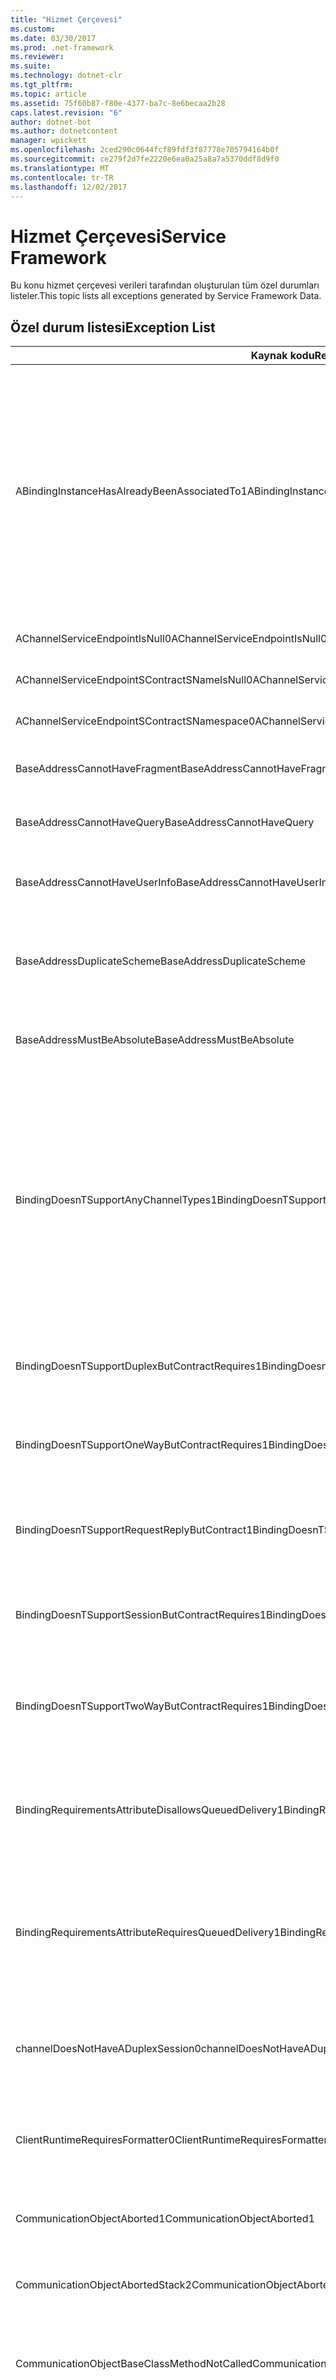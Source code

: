 ```yaml
---
title: "Hizmet Çerçevesi"
ms.custom: 
ms.date: 03/30/2017
ms.prod: .net-framework
ms.reviewer: 
ms.suite: 
ms.technology: dotnet-clr
ms.tgt_pltfrm: 
ms.topic: article
ms.assetid: 75f60b87-f80e-4377-ba7c-8e6becaa2b28
caps.latest.revision: "6"
author: dotnet-bot
ms.author: dotnetcontent
manager: wpickett
ms.openlocfilehash: 2ced290c0644fcf89fdf3f87778e705794164b0f
ms.sourcegitcommit: ce279f2d7fe2220e6ea0a25a8a7a5370ddf8d9f0
ms.translationtype: MT
ms.contentlocale: tr-TR
ms.lasthandoff: 12/02/2017
---
```

# <a name="service-framework"></a><span data-ttu-id="753e6-102">Hizmet Çerçevesi</span><span class="sxs-lookup"><span data-stu-id="753e6-102">Service Framework</span></span>
<span data-ttu-id="753e6-103">Bu konu hizmet çerçevesi verileri tarafından oluşturulan tüm özel durumları listeler.</span><span class="sxs-lookup"><span data-stu-id="753e6-103">This topic lists all exceptions generated by Service Framework Data.</span></span>  
  
## <a name="exception-list"></a><span data-ttu-id="753e6-104">Özel durum listesi</span><span class="sxs-lookup"><span data-stu-id="753e6-104">Exception List</span></span>  
  
|<span data-ttu-id="753e6-105">Kaynak kodu</span><span class="sxs-lookup"><span data-stu-id="753e6-105">Resource Code</span></span>|<span data-ttu-id="753e6-106">Kaynak dizesi</span><span class="sxs-lookup"><span data-stu-id="753e6-106">Resource String</span></span>|  
|-------------------|---------------------|  
|<span data-ttu-id="753e6-107">ABindingInstanceHasAlreadyBeenAssociatedTo1</span><span class="sxs-lookup"><span data-stu-id="753e6-107">ABindingInstanceHasAlreadyBeenAssociatedTo1</span></span>|<span data-ttu-id="753e6-108">Bir bağlama örneği, belirtilen Tekdüzen Kaynak Tanımlayıcısı dinlemek için zaten ilişkilendirilmiş.</span><span class="sxs-lookup"><span data-stu-id="753e6-108">A binding instance has already been associated to listen the specified uniform resource identifier.</span></span> <span data-ttu-id="753e6-109">İki uç nokta aynı ListenUniform kaynak göstergesi paylaşmak istiyorsanız da aynı bağlama nesnesi örneğini paylaşması gerekir.</span><span class="sxs-lookup"><span data-stu-id="753e6-109">If two endpoints want to share the same ListenUniform resource indicator, they must also share the same binding object instance.</span></span> <span data-ttu-id="753e6-110">İki çakışan uç nokta AddServiceEndpoint() çağrılarında bir yapılandırma dosyası ya da AddServiceEndpoint() ve yapılandırma birleşimi belirtilmiş.</span><span class="sxs-lookup"><span data-stu-id="753e6-110">The two conflicting endpoints were specified in AddServiceEndpoint() calls, in a configuration file, or a combination of AddServiceEndpoint() and configuration.</span></span>|  
|<span data-ttu-id="753e6-111">AChannelServiceEndpointIsNull0</span><span class="sxs-lookup"><span data-stu-id="753e6-111">AChannelServiceEndpointIsNull0</span></span>|<span data-ttu-id="753e6-112">Bir kanal ya da hizmet uç noktası null şeklindedir.</span><span class="sxs-lookup"><span data-stu-id="753e6-112">A channel or service endpoint is null.</span></span>|  
|<span data-ttu-id="753e6-113">AChannelServiceEndpointSContractSNameIsNull0</span><span class="sxs-lookup"><span data-stu-id="753e6-113">AChannelServiceEndpointSContractSNameIsNull0</span></span>|<span data-ttu-id="753e6-114">Bir kanal/hizmet uç noktası sözleşme adı null veya boş olamaz.</span><span class="sxs-lookup"><span data-stu-id="753e6-114">A Channel/Service endpoint contract name is null or empty.</span></span>|  
|<span data-ttu-id="753e6-115">AChannelServiceEndpointSContractSNamespace0</span><span class="sxs-lookup"><span data-stu-id="753e6-115">AChannelServiceEndpointSContractSNamespace0</span></span>|<span data-ttu-id="753e6-116">Bir kanal/hizmet uç noktası sözleşmesi ad null şeklindedir.</span><span class="sxs-lookup"><span data-stu-id="753e6-116">A Channel/Service endpoint contract namespace is null.</span></span>|  
|<span data-ttu-id="753e6-117">BaseAddressCannotHaveFragment</span><span class="sxs-lookup"><span data-stu-id="753e6-117">BaseAddressCannotHaveFragment</span></span>|<span data-ttu-id="753e6-118">Temel adres Tekdüzen Kaynak Tanımlayıcısı parça içeremez.</span><span class="sxs-lookup"><span data-stu-id="753e6-118">A base address cannot contain a uniform resource identifier fragment.</span></span>|  
|<span data-ttu-id="753e6-119">BaseAddressCannotHaveQuery</span><span class="sxs-lookup"><span data-stu-id="753e6-119">BaseAddressCannotHaveQuery</span></span>|<span data-ttu-id="753e6-120">Temel adres Tekdüzen Kaynak Tanımlayıcısı sorgu dizesi içeremez.</span><span class="sxs-lookup"><span data-stu-id="753e6-120">A base address cannot contain a uniform resource identifier query string.</span></span>|  
|<span data-ttu-id="753e6-121">BaseAddressCannotHaveUserInfo</span><span class="sxs-lookup"><span data-stu-id="753e6-121">BaseAddressCannotHaveUserInfo</span></span>|<span data-ttu-id="753e6-122">Temel adres Tekdüzen Kaynak Tanımlayıcısı kullanıcı bilgileri bölümüne içeremez.</span><span class="sxs-lookup"><span data-stu-id="753e6-122">A base address cannot contain a uniform resource identifier user information section.</span></span>|  
|<span data-ttu-id="753e6-123">BaseAddressDuplicateScheme</span><span class="sxs-lookup"><span data-stu-id="753e6-123">BaseAddressDuplicateScheme</span></span>|<span data-ttu-id="753e6-124">Bu koleksiyon zaten belirtilen düzenine sahip bir adres içeriyor.</span><span class="sxs-lookup"><span data-stu-id="753e6-124">This collection already contains an address with the specified scheme.</span></span> <span data-ttu-id="753e6-125">Yalnızca tek bir adres, bu koleksiyondaki her şeması için izin verilir.</span><span class="sxs-lookup"><span data-stu-id="753e6-125">Only one address is allowed for each scheme in this collection.</span></span>|  
|<span data-ttu-id="753e6-126">BaseAddressMustBeAbsolute</span><span class="sxs-lookup"><span data-stu-id="753e6-126">BaseAddressMustBeAbsolute</span></span>|<span data-ttu-id="753e6-127">Yalnızca bir mutlak Tekdüzen Kaynak Tanımlayıcısı taban adresi olarak kullanılabilir.</span><span class="sxs-lookup"><span data-stu-id="753e6-127">Only an absolute uniform resource identifier can be used as a base address.</span></span>|  
|<span data-ttu-id="753e6-128">BindingDoesnTSupportAnyChannelTypes1</span><span class="sxs-lookup"><span data-stu-id="753e6-128">BindingDoesnTSupportAnyChannelTypes1</span></span>|<span data-ttu-id="753e6-129">Belirtilen bağlama herhangi bir kanal türü oluşturmayı desteklemiyor.</span><span class="sxs-lookup"><span data-stu-id="753e6-129">The specified binding does not support creating any channel types.</span></span> <span data-ttu-id="753e6-130">Özel bağlama bağlama öğeleri yanlış Yığılmış veya yanlış sırada.</span><span class="sxs-lookup"><span data-stu-id="753e6-130">The binding elements in a custom binding are incorrectly stacked or in the wrong order.</span></span> <span data-ttu-id="753e6-131">Bir taşıma altındaki yığını için gereklidir.</span><span class="sxs-lookup"><span data-stu-id="753e6-131">A transport is required at the bottom for the stack.</span></span> <span data-ttu-id="753e6-132">Bağlama öğeleri için önerilen sıra: TransactionFlow, ReliableSession, güvenlik, CompositeDuplex, OneWay, StreamSecurity, MessageEncoding, taşıma.</span><span class="sxs-lookup"><span data-stu-id="753e6-132">The recommended order for binding elements is: TransactionFlow, ReliableSession, Security, CompositeDuplex, OneWay, StreamSecurity, MessageEncoding, Transport.</span></span>|  
|<span data-ttu-id="753e6-133">BindingDoesnTSupportDuplexButContractRequires1</span><span class="sxs-lookup"><span data-stu-id="753e6-133">BindingDoesnTSupportDuplexButContractRequires1</span></span>|<span data-ttu-id="753e6-134">Çift yönlü sözleşme gerektirir.</span><span class="sxs-lookup"><span data-stu-id="753e6-134">Contract requires Duplex.</span></span> <span data-ttu-id="753e6-135">Belirtilen bağlama bunu desteklemiyorsa veya desteklemek için düzgün yapılandırılmamış.</span><span class="sxs-lookup"><span data-stu-id="753e6-135">The specified binding does not support it or is not configured properly to support it.</span></span>|  
|<span data-ttu-id="753e6-136">BindingDoesnTSupportOneWayButContractRequires1</span><span class="sxs-lookup"><span data-stu-id="753e6-136">BindingDoesnTSupportOneWayButContractRequires1</span></span>|<span data-ttu-id="753e6-137">Sözleşme OneWay gerektirir.</span><span class="sxs-lookup"><span data-stu-id="753e6-137">Contract requires OneWay.</span></span> <span data-ttu-id="753e6-138">Belirtilen bağlama bunu desteklemiyorsa veya desteklemek için düzgün yapılandırılmamış.</span><span class="sxs-lookup"><span data-stu-id="753e6-138">The specified binding does not support it or is not configured properly to support it.</span></span>|  
|<span data-ttu-id="753e6-139">BindingDoesnTSupportRequestReplyButContract1</span><span class="sxs-lookup"><span data-stu-id="753e6-139">BindingDoesnTSupportRequestReplyButContract1</span></span>|<span data-ttu-id="753e6-140">Sözleşme istek/yanıt gerektirir.</span><span class="sxs-lookup"><span data-stu-id="753e6-140">Contract requires Request/Reply.</span></span> <span data-ttu-id="753e6-141">Belirtilen bağlama bunu desteklemiyorsa veya desteklemek için düzgün yapılandırılmamış.</span><span class="sxs-lookup"><span data-stu-id="753e6-141">The specified binding does not support it or is not configured properly to support it.</span></span>|  
|<span data-ttu-id="753e6-142">BindingDoesnTSupportSessionButContractRequires1</span><span class="sxs-lookup"><span data-stu-id="753e6-142">BindingDoesnTSupportSessionButContractRequires1</span></span>|<span data-ttu-id="753e6-143">Sözleşme oturum gerektirir.</span><span class="sxs-lookup"><span data-stu-id="753e6-143">Contract requires Session.</span></span>  <span data-ttu-id="753e6-144">Belirtilen bağlama bunu desteklemiyorsa veya desteklemek için düzgün yapılandırılmamış.</span><span class="sxs-lookup"><span data-stu-id="753e6-144">The specified binding does not support it or is not configured properly to support it.</span></span>|  
|<span data-ttu-id="753e6-145">BindingDoesnTSupportTwoWayButContractRequires1</span><span class="sxs-lookup"><span data-stu-id="753e6-145">BindingDoesnTSupportTwoWayButContractRequires1</span></span>|<span data-ttu-id="753e6-146">Sözleşme gerektiren iki yönlü (istek-yanıt ya da çift yönlü).</span><span class="sxs-lookup"><span data-stu-id="753e6-146">Contract requires Two-Way (either request-reply or duplex).</span></span> <span data-ttu-id="753e6-147">Belirtilen bağlama bunu desteklemiyorsa veya desteklemek için düzgün yapılandırılmamış.</span><span class="sxs-lookup"><span data-stu-id="753e6-147">The specified binding does not support it or is not configured properly to support it.</span></span>|  
|<span data-ttu-id="753e6-148">BindingRequirementsAttributeDisallowsQueuedDelivery1</span><span class="sxs-lookup"><span data-stu-id="753e6-148">BindingRequirementsAttributeDisallowsQueuedDelivery1</span></span>|<span data-ttu-id="753e6-149">DeliveryRequirementsAttribute QueuedDelivery izin vermiyor.</span><span class="sxs-lookup"><span data-stu-id="753e6-149">DeliveryRequirementsAttribute does not allow QueuedDelivery.</span></span> <span data-ttu-id="753e6-150">Belirtilen sözleşmesi olan bitiş noktası için bağlama bunu destekler.</span><span class="sxs-lookup"><span data-stu-id="753e6-150">The binding for the endpoint with the specified contract supports it.</span></span>|  
|<span data-ttu-id="753e6-151">BindingRequirementsAttributeRequiresQueuedDelivery1</span><span class="sxs-lookup"><span data-stu-id="753e6-151">BindingRequirementsAttributeRequiresQueuedDelivery1</span></span>|<span data-ttu-id="753e6-152">DeliveryRequirementsAttribute QueuedDelivery gerektirir.</span><span class="sxs-lookup"><span data-stu-id="753e6-152">DeliveryRequirementsAttribute requires QueuedDelivery.</span></span> <span data-ttu-id="753e6-153">Belirtilen sözleşmesi olan bitiş noktası için bağlama bunu desteklemiyorsa veya desteklemek için düzgün yapılandırılmamış.</span><span class="sxs-lookup"><span data-stu-id="753e6-153">The binding for the endpoint with the specified contract does not support it or is not configured properly to support it.</span></span>|  
|<span data-ttu-id="753e6-154">channelDoesNotHaveADuplexSession0</span><span class="sxs-lookup"><span data-stu-id="753e6-154">channelDoesNotHaveADuplexSession0</span></span>|<span data-ttu-id="753e6-155">Geçerli kanal çıktı oturumunu kapatmayı desteklemez.</span><span class="sxs-lookup"><span data-stu-id="753e6-155">The current channel does not support closing the output session.</span></span> <span data-ttu-id="753e6-156">Bu kanal ISessionChannel uygulamıyor\<IDuplexSession >.</span><span class="sxs-lookup"><span data-stu-id="753e6-156">This channel does not implement ISessionChannel\<IDuplexSession>.</span></span>|  
|<span data-ttu-id="753e6-157">ClientRuntimeRequiresFormatter0</span><span class="sxs-lookup"><span data-stu-id="753e6-157">ClientRuntimeRequiresFormatter0</span></span>|<span data-ttu-id="753e6-158">SerializeRequest ve DeserializeReply değerlerinin her ikisini de olmadığından belirtilen ClientOperation bir biçimlendirici gerektirir false.</span><span class="sxs-lookup"><span data-stu-id="753e6-158">The specified ClientOperation requires a formatter, because SerializeRequest and DeserializeReply are not both false.</span></span>|  
|<span data-ttu-id="753e6-159">CommunicationObjectAborted1</span><span class="sxs-lookup"><span data-stu-id="753e6-159">CommunicationObjectAborted1</span></span>|<span data-ttu-id="753e6-160">Durmuş olduğu için belirtilen iletişim nesnesi iletişimi için kullanılamaz.</span><span class="sxs-lookup"><span data-stu-id="753e6-160">The specified communication object cannot be used for communication because it has been stopped.</span></span>|  
|<span data-ttu-id="753e6-161">CommunicationObjectAbortedStack2</span><span class="sxs-lookup"><span data-stu-id="753e6-161">CommunicationObjectAbortedStack2</span></span>|<span data-ttu-id="753e6-162">Belirtilen iletişim nesnesi durdurulduğunu iletişimi için kullanılamıyor: {1}</span><span class="sxs-lookup"><span data-stu-id="753e6-162">The specified communication object cannot be used for communication because it has been stopped: {1}</span></span>|  
|<span data-ttu-id="753e6-163">CommunicationObjectBaseClassMethodNotCalled</span><span class="sxs-lookup"><span data-stu-id="753e6-163">CommunicationObjectBaseClassMethodNotCalled</span></span>|<span data-ttu-id="753e6-164">Belirtilen iletişim nesnesi sanal işlev {1} kılınmış ancak taban sınıf içinde tanımlanan sürümü çağırmaz.</span><span class="sxs-lookup"><span data-stu-id="753e6-164">The specified communication object has overridden the virtual function {1} but it does not call the version defined in the base class.</span></span>|  
|<span data-ttu-id="753e6-165">ContractIsNotSelfConsistentItHasOneOrMore2</span><span class="sxs-lookup"><span data-stu-id="753e6-165">ContractIsNotSelfConsistentItHasOneOrMore2</span></span>|<span data-ttu-id="753e6-166">Belirtilen sözleşme bir veya daha fazla IsTerminating ya da IsInitiating olmayan işlemler vardır.</span><span class="sxs-lookup"><span data-stu-id="753e6-166">The specified contract has one or more IsTerminating or non-IsInitiating operations.</span></span> <span data-ttu-id="753e6-167">SessionMode.Required için ayarlanan SessionMode özelliği yok.</span><span class="sxs-lookup"><span data-stu-id="753e6-167">It does not have the SessionMode property set to SessionMode.Required.</span></span> <span data-ttu-id="753e6-168">IsInitiating ve IsTerminating öznitelikleri yalnızca oturum bağlamında kullanılabilir.</span><span class="sxs-lookup"><span data-stu-id="753e6-168">The IsInitiating and IsTerminating attributes can only be used in the context of a session.</span></span>|  
|<span data-ttu-id="753e6-169">CouldnTCreateChannelForChannelType2</span><span class="sxs-lookup"><span data-stu-id="753e6-169">CouldnTCreateChannelForChannelType2</span></span>|<span data-ttu-id="753e6-170">Belirtilen kanal türü istendi, ancak belirtilen bağlama bunu desteklemiyorsa veya desteklemek için düzgün yapılandırılmamış.</span><span class="sxs-lookup"><span data-stu-id="753e6-170">The specified channel type was requested, but the specified binding does not support it or is not configured properly to support it.</span></span>|  
|<span data-ttu-id="753e6-171">DispatchRuntimeRequiresFormatter0</span><span class="sxs-lookup"><span data-stu-id="753e6-171">DispatchRuntimeRequiresFormatter0</span></span>|<span data-ttu-id="753e6-172">DeserializeRequest ve SerializeReply değerlerinin her ikisini de olmadığından belirtilen DispatchOperation bir biçimlendirici gerektirir false.</span><span class="sxs-lookup"><span data-stu-id="753e6-172">The specified DispatchOperation requires a Formatter, because DeserializeRequest and SerializeReply are not both false.</span></span>|  
|<span data-ttu-id="753e6-173">EndMethodsCannotBeDecoratedWithOperationContractAttribute</span><span class="sxs-lookup"><span data-stu-id="753e6-173">EndMethodsCannotBeDecoratedWithOperationContractAttribute</span></span>|<span data-ttu-id="753e6-174">End yöntemi OperationContractAttribute ile IAsyncResult tasarım deseni kullanılırken kullanılamaz.</span><span class="sxs-lookup"><span data-stu-id="753e6-174">The End method cannot be used with OperationContractAttribute when using the IAsyncResult design pattern.</span></span> <span data-ttu-id="753e6-175">Yalnızca ilgili Begin yöntemi OperationContractAttribute ile kullanılabilir.</span><span class="sxs-lookup"><span data-stu-id="753e6-175">Only the corresponding Begin method can be used with OperationContractAttribute.</span></span> <span data-ttu-id="753e6-176">Bu öznitelik yöntemleri Begin-End çifti için geçerlidir.</span><span class="sxs-lookup"><span data-stu-id="753e6-176">That attribute applies to the Begin-End pair of methods.</span></span>|  
|<span data-ttu-id="753e6-177">EndpointListenerRequirementsCannotBeMetBy3</span><span class="sxs-lookup"><span data-stu-id="753e6-177">EndpointListenerRequirementsCannotBeMetBy3</span></span>|<span data-ttu-id="753e6-178">Sözleşme bu belirtilen kanal türlerinden biri için destek gerektirdiğinden IChannelListener öğesini belirtilen bağlama tarafından ChannelDispatcher gereksinimlerin karşılanması olamaz.</span><span class="sxs-lookup"><span data-stu-id="753e6-178">The ChannelDispatcher requirements cannot be met by the IChannelListener for the specified binding because the contract requires support for one of these specified channel types.</span></span> <span data-ttu-id="753e6-179">Ancak bağlama yalnızca bu belirtilen kanal türlerini destekler.</span><span class="sxs-lookup"><span data-stu-id="753e6-179">But the binding only supports these specified channel types.</span></span>|  
|<span data-ttu-id="753e6-180">EndpointsMustHaveAValidBinding0</span><span class="sxs-lookup"><span data-stu-id="753e6-180">EndpointsMustHaveAValidBinding0</span></span>|<span data-ttu-id="753e6-181">Uç noktaları geçerli bir bağlaması olması gerekir.</span><span class="sxs-lookup"><span data-stu-id="753e6-181">Endpoints must have a valid binding.</span></span>|  
|<span data-ttu-id="753e6-182">InvalidOrUnrecognizedAction</span><span class="sxs-lookup"><span data-stu-id="753e6-182">InvalidOrUnrecognizedAction</span></span>|<span data-ttu-id="753e6-183">İleti belirtilen eylemi geçersiz olduğu için işlenen veya tanınmıyor.</span><span class="sxs-lookup"><span data-stu-id="753e6-183">The message cannot be processed because the specified action is invalid or unrecognized.</span></span>|  
|<span data-ttu-id="753e6-184">MultipleMebesInParameters</span><span class="sxs-lookup"><span data-stu-id="753e6-184">MultipleMebesInParameters</span></span>|<span data-ttu-id="753e6-185">BindingContext BindingParameters içinde birden fazla MessageEncodingBindingElement bulundu.</span><span class="sxs-lookup"><span data-stu-id="753e6-185">More than one MessageEncodingBindingElement was found in the BindingParameters of the BindingContext.</span></span> <span data-ttu-id="753e6-186">CustomBinding birden çok MessageEncodingBindingElements sahip olamaz.</span><span class="sxs-lookup"><span data-stu-id="753e6-186">CustomBinding cannot have multiple MessageEncodingBindingElements.</span></span> <span data-ttu-id="753e6-187">Tüm bu öğeleri kaldırın.</span><span class="sxs-lookup"><span data-stu-id="753e6-187">Remove all but one of these elements.</span></span>|  
|<span data-ttu-id="753e6-188">MultipleStreamUpgradeProvidersInParameters</span><span class="sxs-lookup"><span data-stu-id="753e6-188">MultipleStreamUpgradeProvidersInParameters</span></span>|<span data-ttu-id="753e6-189">Birden fazla IStreamUpgradeProviderElement BindingContext BindingParameters içinde bulunamadı.</span><span class="sxs-lookup"><span data-stu-id="753e6-189">More than one IStreamUpgradeProviderElement was found in the BindingParameters of the BindingContext.</span></span> <span data-ttu-id="753e6-190">CustomBinding birden fazla IStreamUpgradeProviderElements sahip olamaz.</span><span class="sxs-lookup"><span data-stu-id="753e6-190">CustomBinding cannot have more than one IStreamUpgradeProviderElements.</span></span> <span data-ttu-id="753e6-191">Tüm bu öğeleri kaldırın.</span><span class="sxs-lookup"><span data-stu-id="753e6-191">Remove all but one of these elements.</span></span>|  
|<span data-ttu-id="753e6-192">NoChannelBuilderAvailable</span><span class="sxs-lookup"><span data-stu-id="753e6-192">NoChannelBuilderAvailable</span></span>|<span data-ttu-id="753e6-193">Bağlama, bir TransportBindingElement olmadığı için bir kanal fabrikası veya kanal dinleyicisi oluşturmak için kullanılamaz.</span><span class="sxs-lookup"><span data-stu-id="753e6-193">The binding cannot be used to create a channel factory or a channel listener because it does not have a TransportBindingElement.</span></span> <span data-ttu-id="753e6-194">Her bağlama TransportBindingElement öğesinden alınan en az bir bağlama öğesi olması gerekir.</span><span class="sxs-lookup"><span data-stu-id="753e6-194">Every binding must have at least one binding element that derives from TransportBindingElement.</span></span>|  
|<span data-ttu-id="753e6-195">NotAllBindingElementsBuilt</span><span class="sxs-lookup"><span data-stu-id="753e6-195">NotAllBindingElementsBuilt</span></span>|<span data-ttu-id="753e6-196">Bu bağlama bağlama öğeleri bazıları, kanal fabrikası ve kanal dinleyicisi oluştururken kullanılmadı.</span><span class="sxs-lookup"><span data-stu-id="753e6-196">Some of the binding elements in this binding were not used when building the channel factory and channel listener.</span></span> <span data-ttu-id="753e6-197">Bağlama öğeleri doğru sıralanmaz.</span><span class="sxs-lookup"><span data-stu-id="753e6-197">The binding elements are not ordered correctly.</span></span> <span data-ttu-id="753e6-198">Bağlama öğeleri için önerilen sıra: TransactionFlow, ReliableSession, güvenlik, CompositeDuplex, OneWay, StreamSecurity, MessageEncoding, taşıma.</span><span class="sxs-lookup"><span data-stu-id="753e6-198">The recommended order for binding elements is: TransactionFlow, ReliableSession, Security, CompositeDuplex, OneWay, StreamSecurity, MessageEncoding, Transport.</span></span>  <span data-ttu-id="753e6-199">TransportBindingElement son olması gerektiğini unutmayın.</span><span class="sxs-lookup"><span data-stu-id="753e6-199">Note that the TransportBindingElement must be last.</span></span> <span data-ttu-id="753e6-200">Belirtilen bağlama öğeleri yerleşik değil.</span><span class="sxs-lookup"><span data-stu-id="753e6-200">The specified binding elements were not built.</span></span>|  
|<span data-ttu-id="753e6-201">RuntimeRequiresInvoker0</span><span class="sxs-lookup"><span data-stu-id="753e6-201">RuntimeRequiresInvoker0</span></span>|<span data-ttu-id="753e6-202">Gönderme işlemi çağırıcısı gerektirir.</span><span class="sxs-lookup"><span data-stu-id="753e6-202">The dispatch operation requires an invoker.</span></span>|  
|<span data-ttu-id="753e6-203">ServiceHasZeroAppEndpoints</span><span class="sxs-lookup"><span data-stu-id="753e6-203">ServiceHasZeroAppEndpoints</span></span>|<span data-ttu-id="753e6-204">Belirtilen hizmet hiçbir uygulama (altyapı olmayan) uç noktası vardır.</span><span class="sxs-lookup"><span data-stu-id="753e6-204">The specified Service has no application (non-infrastructure) endpoints.</span></span> <span data-ttu-id="753e6-205">Bu, uygulamanız için herhangi bir yapılandırma dosyası bulunamadığından veya hizmet adı ile eşleşen hiçbir hizmet öğesi yapılandırma dosyasında bulunamadı veya uç nokta yok hizmet öğesinde tanımlanan nedeniyle olabilir.</span><span class="sxs-lookup"><span data-stu-id="753e6-205">This might be because no configuration file was found for your application or because no service element matching the service name could be found in the configuration file or because no endpoints were defined in the service element.</span></span>|  
|<span data-ttu-id="753e6-206">SFxActionMismatch</span><span class="sxs-lookup"><span data-stu-id="753e6-206">SFxActionMismatch</span></span>|<span data-ttu-id="753e6-207">Bir eylem uyuşmazlığı nedeniyle yazılı bir ileti oluşturulamıyor.</span><span class="sxs-lookup"><span data-stu-id="753e6-207">Cannot create a typed message due to an action mismatch.</span></span> <span data-ttu-id="753e6-208">Belirtilen eylem ancak karşılaştı başka bekleniyor</span><span class="sxs-lookup"><span data-stu-id="753e6-208">Expecting the specified action but encountered another</span></span>|  
|<span data-ttu-id="753e6-209">SFxAnonymousTypeNotSupported</span><span class="sxs-lookup"><span data-stu-id="753e6-209">SFxAnonymousTypeNotSupported</span></span>|<span data-ttu-id="753e6-210">Belirtilen iletiyi belirtilen bölümünde RPC ile dışarı veya türü anonim olduğundan kodlanmış.</span><span class="sxs-lookup"><span data-stu-id="753e6-210">The specified part in the specified message cannot be exported with RPC or encoded because its type is anonymous.</span></span>|  
|<span data-ttu-id="753e6-211">SFxBadMetadataLocationNoAppropriateBaseAddress</span><span class="sxs-lookup"><span data-stu-id="753e6-211">SFxBadMetadataLocationNoAppropriateBaseAddress</span></span>|<span data-ttu-id="753e6-212">Yapılandırma bölümü serviceMetadata bölümünde ExternalMetadataLocation özelliği veya özniteliğiyle kullanarak ServiceMetadataBehavior için sağlanan URL göreli bir URL şuydu ve hangi çözümlemek temel adres yok .</span><span class="sxs-lookup"><span data-stu-id="753e6-212">The URL supplied to ServiceMetadataBehavior using the ExternalMetadataLocation property or the externalMetadataLocation attribute in the serviceMetadata section in the configuration section was a relative URL and there is no base address with which to resolve it.</span></span>|  
|<span data-ttu-id="753e6-213">SFxBadMetadataMustBePolicy</span><span class="sxs-lookup"><span data-stu-id="753e6-213">SFxBadMetadataMustBePolicy</span></span>|<span data-ttu-id="753e6-214">Belirtilen ad alanına ve ada sahip XmlElement ilke sağlamanız gerekir.</span><span class="sxs-lookup"><span data-stu-id="753e6-214">Must provide a policy XmlElement that has the specified namespace and name.</span></span> <span data-ttu-id="753e6-215">Bu XmlElement belirtilen ad alanına ve ada sahip.</span><span class="sxs-lookup"><span data-stu-id="753e6-215">This XmlElement has the specified namespace and name.</span></span>|  
|<span data-ttu-id="753e6-216">SFxBodyObjectTypeCannotBeInherited</span><span class="sxs-lookup"><span data-stu-id="753e6-216">SFxBodyObjectTypeCannotBeInherited</span></span>|<span data-ttu-id="753e6-217">Belirtilen tür RPC stilinde gövde nesnesi olarak kullanılmak üzere nesne dışındaki herhangi bir sınıftan devralınan olamaz.</span><span class="sxs-lookup"><span data-stu-id="753e6-217">The specified type cannot inherit from any class other than the object to be used as the body object in RPC style.</span></span>|  
|<span data-ttu-id="753e6-218">SFxBodyObjectTypeCannotBeInterface</span><span class="sxs-lookup"><span data-stu-id="753e6-218">SFxBodyObjectTypeCannotBeInterface</span></span>|<span data-ttu-id="753e6-219">Belirtilen tür, RPC stilinde gövde nesne için desteklenmeyen belirtilen arabirimini uygular.</span><span class="sxs-lookup"><span data-stu-id="753e6-219">The specified type implements the specified interface, which is not supported for the body object in RPC style.</span></span>|  
|<span data-ttu-id="753e6-220">SFxCallbackBehaviorAttributeOnlyOnDuplex</span><span class="sxs-lookup"><span data-stu-id="753e6-220">SFxCallbackBehaviorAttributeOnlyOnDuplex</span></span>|<span data-ttu-id="753e6-221">Çift yönlü sözleşme ile bir uç noktada CallbackBehaviorAttribute yalnızca bir davranış olarak çalıştırılabilir.</span><span class="sxs-lookup"><span data-stu-id="753e6-221">CallbackBehaviorAttribute can only be run as a behavior on an endpoint with a duplex contract.</span></span> <span data-ttu-id="753e6-222">Belirtilen sözleşme çift yönlü değil ve hiçbir geri çağırma işlemleri içerir.</span><span class="sxs-lookup"><span data-stu-id="753e6-222">The specified contract is not duplex and contains no callback operations.</span></span>|  
|<span data-ttu-id="753e6-223">SFxCallbackRequestReplyInOrder1</span><span class="sxs-lookup"><span data-stu-id="753e6-223">SFxCallbackRequestReplyInOrder1</span></span>|<span data-ttu-id="753e6-224">Geçerli ileti işleme tamamlanana kadar bu işlemi yanıt alınamıyor.</span><span class="sxs-lookup"><span data-stu-id="753e6-224">The reply cannot be received from this operation until the current Message completes processing.</span></span> <span data-ttu-id="753e6-225">Düzen dışı ileti işleme izin vermek istiyorsanız, desteklemeyeceğini ConcurrencyMode ya da çoklu belirtilen belirtin.</span><span class="sxs-lookup"><span data-stu-id="753e6-225">If you want to allow out-of-order message processing, specify ConcurrencyMode of Reentrant or Multiple on the specified.</span></span>|  
|<span data-ttu-id="753e6-226">SfxCallbackTypeCannotBeNull</span><span class="sxs-lookup"><span data-stu-id="753e6-226">SfxCallbackTypeCannotBeNull</span></span>|<span data-ttu-id="753e6-227">Belirtilen sözleşme DuplexChannelFactory ile kullanabilmek için sözleşme geçerli geri arama sözleşmesi belirtmeniz gerekir.</span><span class="sxs-lookup"><span data-stu-id="753e6-227">In order to use the specified contract with DuplexChannelFactory, the contract must specify a valid callback contract.</span></span> <span data-ttu-id="753e6-228">Sizin bir geri arama sözleşmesi varsa, bu ChannelFactory yerine DuplexChannelFactory kullanın.</span><span class="sxs-lookup"><span data-stu-id="753e6-228">If your contract does have a callback contract, use ChannelFactory instead of DuplexChannelFactory.</span></span>|  
|<span data-ttu-id="753e6-229">SFxCannotGetMetadataFromLocation</span><span class="sxs-lookup"><span data-stu-id="753e6-229">SFxCannotGetMetadataFromLocation</span></span>|<span data-ttu-id="753e6-230">MetadataExchangeClient, yalnızca HTTP ve HTTPS MetadataLocations meta veri alabilir.</span><span class="sxs-lookup"><span data-stu-id="753e6-230">The MetadataExchangeClient can only get metadata from HTTP and HTTPS MetadataLocations.</span></span> <span data-ttu-id="753e6-231">Belirtilen meta veri alınamıyor.</span><span class="sxs-lookup"><span data-stu-id="753e6-231">It cannot get metadata from the specified.</span></span>|  
|<span data-ttu-id="753e6-232">SFxCannotHttpGetMetadataFromAddress</span><span class="sxs-lookup"><span data-stu-id="753e6-232">SFxCannotHttpGetMetadataFromAddress</span></span>|<span data-ttu-id="753e6-233">MetadataExchangeClient yalnızca meta veri HTTP veya HTTPS adreslerinden MetadataExchangeClientMode HttpGet kullanırken alabilir.</span><span class="sxs-lookup"><span data-stu-id="753e6-233">The MetadataExchangeClient can only get metadata from HTTP or HTTPS addresses when using MetadataExchangeClientMode HttpGet.</span></span> <span data-ttu-id="753e6-234">Belirtilen meta veri alınamıyor.</span><span class="sxs-lookup"><span data-stu-id="753e6-234">It cannot get metadata from the specified.</span></span>|  
|<span data-ttu-id="753e6-235">SFxCannotImportAsParameters_Bare</span><span class="sxs-lookup"><span data-stu-id="753e6-235">SFxCannotImportAsParameters_Bare</span></span>|<span data-ttu-id="753e6-236">Belirtilen işlem RPC ne Sarmalanan belge olduğundan ileti sözleşmesi oluşturuluyor.</span><span class="sxs-lookup"><span data-stu-id="753e6-236">Generating message contract because the specified operation is neither RPC nor document wrapped.</span></span>|  
|<span data-ttu-id="753e6-237">SFxCannotImportAsParameters_DifferentWrapperName</span><span class="sxs-lookup"><span data-stu-id="753e6-237">SFxCannotImportAsParameters_DifferentWrapperName</span></span>|<span data-ttu-id="753e6-238">Belirtilen iletiyi sarmalayıcı adını varsayılan değer eşleşmediğinden ileti sözleşmesi oluşturuluyor.</span><span class="sxs-lookup"><span data-stu-id="753e6-238">Generating message contract because the wrapper name of the specified message does not match the default value.</span></span>|  
|<span data-ttu-id="753e6-239">SFxCannotImportAsParameters_DifferentWrapperNs</span><span class="sxs-lookup"><span data-stu-id="753e6-239">SFxCannotImportAsParameters_DifferentWrapperNs</span></span>|<span data-ttu-id="753e6-240">Belirtilen iletiyi sarmalayıcı ad alanı varsayılan değer eşleşmediğinden ileti sözleşmesi oluşturuluyor.</span><span class="sxs-lookup"><span data-stu-id="753e6-240">Generating message contract because the wrapper namespace of the specified message does not match the default value.</span></span>|  
|<span data-ttu-id="753e6-241">SFxCannotImportAsParameters_ElementIsNotNillable</span><span class="sxs-lookup"><span data-stu-id="753e6-241">SFxCannotImportAsParameters_ElementIsNotNillable</span></span>|<span data-ttu-id="753e6-242">Belirtilen öğe adını belirtilen ad alanından olarak işaretlenmediğinden olduğundan ileti sözleşmesi oluşturuluyor.</span><span class="sxs-lookup"><span data-stu-id="753e6-242">Generating a message contract because the specified element name from the specified namespace is not marked nillable.</span></span>|  
|<span data-ttu-id="753e6-243">SFxCannotImportAsParameters_HeadersAreUnsupported</span><span class="sxs-lookup"><span data-stu-id="753e6-243">SFxCannotImportAsParameters_HeadersAreUnsupported</span></span>|<span data-ttu-id="753e6-244">Belirtilen iletiyi üstbilgileri olduğundan ileti sözleşmesi oluşturuluyor.</span><span class="sxs-lookup"><span data-stu-id="753e6-244">Generating message contract because the specified message has headers.</span></span>|  
|<span data-ttu-id="753e6-245">SFxCannotImportAsParameters_Message</span><span class="sxs-lookup"><span data-stu-id="753e6-245">SFxCannotImportAsParameters_Message</span></span>|<span data-ttu-id="753e6-246">Belirtilen işlem türü belirsiz bir ileti bağımsız değişken veya dönüş türü olduğundan ileti sözleşmesi oluşturuluyor.</span><span class="sxs-lookup"><span data-stu-id="753e6-246">Generating a message contract because the specified operation has an untyped Message as argument or return type.</span></span>|  
|<span data-ttu-id="753e6-247">SFxCannotImportAsParameters_MessageHasProtectionLevel</span><span class="sxs-lookup"><span data-stu-id="753e6-247">SFxCannotImportAsParameters_MessageHasProtectionLevel</span></span>|<span data-ttu-id="753e6-248">Belirtilen iletiyi koruması gerektirdiğinden, ileti sözleşmesi oluşturuluyor.</span><span class="sxs-lookup"><span data-stu-id="753e6-248">Generating message contract because the specified message requires protection.</span></span>|  
|<span data-ttu-id="753e6-249">SFxCannotImportAsParameters_NamespaceMismatch</span><span class="sxs-lookup"><span data-stu-id="753e6-249">SFxCannotImportAsParameters_NamespaceMismatch</span></span>|<span data-ttu-id="753e6-250">Belirtilen ileti bölümü ad alanı varsayılan değer eşleşmediğinden ileti sözleşmesi oluşturuluyor.</span><span class="sxs-lookup"><span data-stu-id="753e6-250">Generating message contract because the specified message part namespace does not match the default value.</span></span>|  
|<span data-ttu-id="753e6-251">SFxCannotRequireBothSessionAndDatagram3</span><span class="sxs-lookup"><span data-stu-id="753e6-251">SFxCannotRequireBothSessionAndDatagram3</span></span>|<span data-ttu-id="753e6-252">Belirtilen sözleşme SessionMode.NotAllowed ve belirtilen sözleşme SessionMode.Required belirtir.</span><span class="sxs-lookup"><span data-stu-id="753e6-252">The specified contract specifies SessionMode.NotAllowed and the specified contract specifies SessionMode.Required.</span></span> <span data-ttu-id="753e6-253">SessionMode değerlerden birini değiştirin veya farklı bir adres veya ListenURI, her uç noktası için belirleyin.</span><span class="sxs-lookup"><span data-stu-id="753e6-253">Change one of the SessionMode values or specify a different address, or ListenURI, for each endpoint.</span></span>|  
|<span data-ttu-id="753e6-254">SFxCannotSetExtensionsByIndex</span><span class="sxs-lookup"><span data-stu-id="753e6-254">SFxCannotSetExtensionsByIndex</span></span>|<span data-ttu-id="753e6-255">Bu koleksiyon ayarını uzantıları dizini tarafından desteklemez.</span><span class="sxs-lookup"><span data-stu-id="753e6-255">This collection does not support setting extensions by index.</span></span> <span data-ttu-id="753e6-256">InsertItem ya da removeItem yöntemlerini kullanın.</span><span class="sxs-lookup"><span data-stu-id="753e6-256">Use the InsertItem or RemoveItem methods.</span></span>|  
|<span data-ttu-id="753e6-257">SFxChannelDispatcherDifferentHost0</span><span class="sxs-lookup"><span data-stu-id="753e6-257">SFxChannelDispatcherDifferentHost0</span></span>|<span data-ttu-id="753e6-258">Olmadığından şu anda sağlanan ServiceHost öğesine bağlı değil.</span><span class="sxs-lookup"><span data-stu-id="753e6-258">The ChannelDispatcher is not currently attached to the ServiceHost that was provided.</span></span>|  
|<span data-ttu-id="753e6-259">SFxChannelDispatcherMultipleHost0</span><span class="sxs-lookup"><span data-stu-id="753e6-259">SFxChannelDispatcherMultipleHost0</span></span>|<span data-ttu-id="753e6-260">Birden fazla ServiceHost olmadığından eklenemiyor.</span><span class="sxs-lookup"><span data-stu-id="753e6-260">The ChannelDispatcher cannot be added to more than one ServiceHost.</span></span>|  
|<span data-ttu-id="753e6-261">SFxChannelDispatcherNoHost0</span><span class="sxs-lookup"><span data-stu-id="753e6-261">SFxChannelDispatcherNoHost0</span></span>|<span data-ttu-id="753e6-262">ServiceHost öğesine eklenmediğinden olmadığından açılamaz.</span><span class="sxs-lookup"><span data-stu-id="753e6-262">The ChannelDispatcher cannot be opened because it is not attached to a ServiceHost.</span></span>|  
|<span data-ttu-id="753e6-263">SfxChannelFactoryDisposed</span><span class="sxs-lookup"><span data-stu-id="753e6-263">SfxChannelFactoryDisposed</span></span>|<span data-ttu-id="753e6-264">ChannelFactory zaten atıldı gibi bu ChannelFactory açılamıyor.</span><span class="sxs-lookup"><span data-stu-id="753e6-264">This ChannelFactory cannot be opened as the ChannelFactory has already been disposed.</span></span> <span data-ttu-id="753e6-265">ChannelFactory yeniden kullanmadan önce oluşturun.</span><span class="sxs-lookup"><span data-stu-id="753e6-265">Create the ChannelFactory again before using it.</span></span>|  
|<span data-ttu-id="753e6-266">SFxChannelFactoryNoBinding</span><span class="sxs-lookup"><span data-stu-id="753e6-266">SFxChannelFactoryNoBinding</span></span>|<span data-ttu-id="753e6-267">Hiçbir bağlama, bitiş noktası ile ilişkilendirilmiş olduğundan ChannelFactory açılamıyor.</span><span class="sxs-lookup"><span data-stu-id="753e6-267">The ChannelFactory cannot be opened because no binding has been associated with its endpoint.</span></span> <span data-ttu-id="753e6-268">Oluşturucusu veya uç nokta özelliği ile bir bağlama belirtin.</span><span class="sxs-lookup"><span data-stu-id="753e6-268">Specify a binding with the constructor or the endpoint property.</span></span>|  
|<span data-ttu-id="753e6-269">SFxChannelTerminated0</span><span class="sxs-lookup"><span data-stu-id="753e6-269">SFxChannelTerminated0</span></span>|<span data-ttu-id="753e6-270">IsTerminating zaten bu kanalda sonlandırmak kanal bağlantısı neden çağrılmış olarak işaretlenen bir işlem.</span><span class="sxs-lookup"><span data-stu-id="753e6-270">An operation marked as IsTerminating has already been invoked on this channel, causing the channel connection to terminate.</span></span> <span data-ttu-id="753e6-271">Daha fazla işlem yok, bu kanalda çağrılabilir.</span><span class="sxs-lookup"><span data-stu-id="753e6-271">No more operations may be invoked on this channel.</span></span> <span data-ttu-id="753e6-272">Kanal iletişime devam etmek için yeniden oluşturun.</span><span class="sxs-lookup"><span data-stu-id="753e6-272">Re-create the channel to continue communication.</span></span>|  
|<span data-ttu-id="753e6-273">SFxCloseTimedOut1</span><span class="sxs-lookup"><span data-stu-id="753e6-273">SFxCloseTimedOut1</span></span>|<span data-ttu-id="753e6-274">Belirtilen sonra ServiceHost kapatma işlemi durduruldu.</span><span class="sxs-lookup"><span data-stu-id="753e6-274">The ServiceHost close operation stopped after the specified.</span></span> <span data-ttu-id="753e6-275">Bir istemci bir süre sonuyla kanal gereken süre içinde kapatamadı olmasından kaynaklanabilir.</span><span class="sxs-lookup"><span data-stu-id="753e6-275">This could be because a client failed to close a sessionful channel within the required time.</span></span> <span data-ttu-id="753e6-276">Bu işlem için izin verilen süreyi daha uzun bir süre parçası olabilir.</span><span class="sxs-lookup"><span data-stu-id="753e6-276">The time allowed for this operation may have been part of a longer timeout.</span></span>|  
|<span data-ttu-id="753e6-277">SfxCloseTimedOutWaitingForDispatchToComplete</span><span class="sxs-lookup"><span data-stu-id="753e6-277">SfxCloseTimedOutWaitingForDispatchToComplete</span></span>|<span data-ttu-id="753e6-278">İşlem kapatma Hizmet dağıtımının tamamlanması beklenirken zaman aşımına uğradı.</span><span class="sxs-lookup"><span data-stu-id="753e6-278">The close process timed out while waiting for the service dispatch to complete.</span></span>|  
|<span data-ttu-id="753e6-279">SFxCodeGenIsNotAssignableFrom</span><span class="sxs-lookup"><span data-stu-id="753e6-279">SFxCodeGenIsNotAssignableFrom</span></span>|<span data-ttu-id="753e6-280">Belirtilen değer atanamaz.</span><span class="sxs-lookup"><span data-stu-id="753e6-280">The specified cannot be assigned.</span></span>|  
|<span data-ttu-id="753e6-281">SFxConfigChannelConfigurationNotFound</span><span class="sxs-lookup"><span data-stu-id="753e6-281">SFxConfigChannelConfigurationNotFound</span></span>|<span data-ttu-id="753e6-282">Belirtilen ad ve ServiceModel istemci yapılandırması bölümünde sözleşme bitiş noktası öğesi bulunamıyor.</span><span class="sxs-lookup"><span data-stu-id="753e6-282">The endpoint element with the specified name and contract in the ServiceModel client configuration section cannot be found.</span></span>|  
|<span data-ttu-id="753e6-283">SFxConflictingGlobalElement</span><span class="sxs-lookup"><span data-stu-id="753e6-283">SFxConflictingGlobalElement</span></span>|<span data-ttu-id="753e6-284">Belirtilen ad alanında belirtilen ada sahip en üst düzey genişletilebilir biçimleme dili öğesi belirtilen tür başvuramaz.</span><span class="sxs-lookup"><span data-stu-id="753e6-284">The top-level Extensible Markup Language element with the specified name in the specified namespace cannot reference the specified type.</span></span> <span data-ttu-id="753e6-285">Zaten farklı bir tür başvuruda bulunuyor.</span><span class="sxs-lookup"><span data-stu-id="753e6-285">It already references a different type.</span></span> <span data-ttu-id="753e6-286">Farklı işlem adı veya MessageBodyAttribute ileti veya ileti bölümleri için farklı bir ad belirtmek için kullanın.</span><span class="sxs-lookup"><span data-stu-id="753e6-286">Use a different operation name or MessageBodyAttribute to specify a different name for the message or message parts.</span></span>|  
|<span data-ttu-id="753e6-287">SFxContractHasZeroInitiatingOperations</span><span class="sxs-lookup"><span data-stu-id="753e6-287">SFxContractHasZeroInitiatingOperations</span></span>|<span data-ttu-id="753e6-288">Bir sözleşme en az bir IsInitiating olmalıdır = true işlemi.</span><span class="sxs-lookup"><span data-stu-id="753e6-288">A contract must have at least one IsInitiating=true operation.</span></span>|  
|<span data-ttu-id="753e6-289">SFxContractHasZeroOperations</span><span class="sxs-lookup"><span data-stu-id="753e6-289">SFxContractHasZeroOperations</span></span>|<span data-ttu-id="753e6-290">Bir sözleşme en az bir işlem olması gerekir.</span><span class="sxs-lookup"><span data-stu-id="753e6-290">A contract must have at least one operation.</span></span>|  
|<span data-ttu-id="753e6-291">SFxContractInheritanceRequiresInterfaces</span><span class="sxs-lookup"><span data-stu-id="753e6-291">SFxContractInheritanceRequiresInterfaces</span></span>|<span data-ttu-id="753e6-292">Belirtilen türdeki hizmet sınıfı, bir ServiceContract tanımlar ve belirtilen türden ServiceContract devralır.</span><span class="sxs-lookup"><span data-stu-id="753e6-292">The service class of the specified type defines a ServiceContract and inherits a ServiceContract from the specified type.</span></span> <span data-ttu-id="753e6-293">Sözleşme devralma yalnızca arabirim türleri arasında kullanılabilir.</span><span class="sxs-lookup"><span data-stu-id="753e6-293">Contract inheritance can only be used among interface types.</span></span> <span data-ttu-id="753e6-294">Bir sınıf ServiceContractAttribute ile işaretlenmişse ServiceContractAttribute hiyerarşisiyle yalnızca türünde olmalıdır.</span><span class="sxs-lookup"><span data-stu-id="753e6-294">If a class is marked with ServiceContractAttribute, it must be the only type in the hierarchy with ServiceContractAttribute.</span></span>  <span data-ttu-id="753e6-295">ServiceContractAttribute belirtilen türü üzerinde belirtilen tür uygulayan ayrı bir arabirimi taşıyın.</span><span class="sxs-lookup"><span data-stu-id="753e6-295">Move the ServiceContractAttribute on the specified type to a separate interface that the specified type implements.</span></span>|  
|<span data-ttu-id="753e6-296">SFxCreateDuplexChannel1</span><span class="sxs-lookup"><span data-stu-id="753e6-296">SFxCreateDuplexChannel1</span></span>|<span data-ttu-id="753e6-297">Belirtilen sözleşmenin geri çağırma sözleşme yok ya da herhangi bir işlem tanımlamıyor.</span><span class="sxs-lookup"><span data-stu-id="753e6-297">The callback contract of the specified contract either does not exist or does not define any operations.</span></span> <span data-ttu-id="753e6-298">Çift yönlü sözleşme değilse ChannelFactory yerine DuplexChannelFactory kullanın.</span><span class="sxs-lookup"><span data-stu-id="753e6-298">If this is not a duplex contract, use ChannelFactory instead of DuplexChannelFactory.</span></span>|  
|<span data-ttu-id="753e6-299">SFxCreateDuplexChannelNoCallback</span><span class="sxs-lookup"><span data-stu-id="753e6-299">SFxCreateDuplexChannelNoCallback</span></span>|<span data-ttu-id="753e6-300">Bu CreateChannel öğesinin bu örneğinde çağrılamaz.</span><span class="sxs-lookup"><span data-stu-id="753e6-300">This CreateChannel overload cannot be called on this instance of DuplexChannelFactory.</span></span> <span data-ttu-id="753e6-301">DuplexChannelFactory ile bir InstanceContext başlatılmadı.</span><span class="sxs-lookup"><span data-stu-id="753e6-301">The DuplexChannelFactory was not initialized with an InstanceContext.</span></span> <span data-ttu-id="753e6-302">Bir InstanceContext alan CreateChannel aşırı yüklemesini çağırın.</span><span class="sxs-lookup"><span data-stu-id="753e6-302">Call the CreateChannel overload that takes an InstanceContext.</span></span>|  
|<span data-ttu-id="753e6-303">SFxCreateDuplexChannelNoCallback1</span><span class="sxs-lookup"><span data-stu-id="753e6-303">SFxCreateDuplexChannelNoCallback1</span></span>|<span data-ttu-id="753e6-304">Bu CreateChannel öğesinin bu örneğinde çağrılamaz.</span><span class="sxs-lookup"><span data-stu-id="753e6-304">This CreateChannel overload cannot be called on this instance of DuplexChannelFactory.</span></span> <span data-ttu-id="753e6-305">DuplexChannelFactory Type ile başlatıldığından ve geçerli InstanceContext sağlandı.</span><span class="sxs-lookup"><span data-stu-id="753e6-305">The DuplexChannelFactory was initialized with a Type and no valid InstanceContext was provided.</span></span> <span data-ttu-id="753e6-306">Bir InstanceContext alan CreateChannel aşırı yüklemesini çağırın.</span><span class="sxs-lookup"><span data-stu-id="753e6-306">Call the CreateChannel overload that takes an InstanceContext.</span></span>|  
|<span data-ttu-id="753e6-307">SFxCreateDuplexChannelNoCallbackUserObject</span><span class="sxs-lookup"><span data-stu-id="753e6-307">SFxCreateDuplexChannelNoCallbackUserObject</span></span>|<span data-ttu-id="753e6-308">Bu CreateChannel öğesinin bu örneğinde çağrılamaz.</span><span class="sxs-lookup"><span data-stu-id="753e6-308">This CreateChannel overload cannot be called on this instance of DuplexChannelFactory.</span></span> <span data-ttu-id="753e6-309">DuplexChannelFactory öğesine sağlanan InstanceContext geçerli bir UserObject içermiyor.</span><span class="sxs-lookup"><span data-stu-id="753e6-309">The InstanceContext provided to the DuplexChannelFactory does not contain a valid UserObject.</span></span>|  
|<span data-ttu-id="753e6-310">SFxCreateNonDuplexChannel1</span><span class="sxs-lookup"><span data-stu-id="753e6-310">SFxCreateNonDuplexChannel1</span></span>|<span data-ttu-id="753e6-311">ChannelFactory belirtilen sözleşme desteklemez.</span><span class="sxs-lookup"><span data-stu-id="753e6-311">ChannelFactory does not support the specified contract.</span></span> <span data-ttu-id="753e6-312">Bir veya daha fazla işlem bir geri çağırma sözleşmeyle ChannelFactory tanımlar.</span><span class="sxs-lookup"><span data-stu-id="753e6-312">ChannelFactory defines a callback contract with one or more operations.</span></span> <span data-ttu-id="753e6-313">DuplexChannelFactory yerine ChannelFactory kullanın.</span><span class="sxs-lookup"><span data-stu-id="753e6-313">Use DuplexChannelFactory instead of ChannelFactory.</span></span>|  
|<span data-ttu-id="753e6-314">SFxCustomBindingNeedsTransport1</span><span class="sxs-lookup"><span data-stu-id="753e6-314">SFxCustomBindingNeedsTransport1</span></span>|<span data-ttu-id="753e6-315">Belirtilen sözleşme ServiceEndpoint CustomBinding bir TransportBindingElement yok.</span><span class="sxs-lookup"><span data-stu-id="753e6-315">The CustomBinding on the ServiceEndpoint with the specified contract does not have a TransportBindingElement.</span></span> <span data-ttu-id="753e6-316">Her bağlama TransportBindingElement öğesinden alınan en az bir bağlama öğesi olması gerekir.</span><span class="sxs-lookup"><span data-stu-id="753e6-316">Every binding must have at least one binding element that derives from TransportBindingElement.</span></span>|  
|<span data-ttu-id="753e6-317">SFxCustomBindingWithoutTransport</span><span class="sxs-lookup"><span data-stu-id="753e6-317">SFxCustomBindingWithoutTransport</span></span>|<span data-ttu-id="753e6-318">Bir TransportBindingElement olmadığı için bu özel bağlama için düzeni hesaplanamıyor.</span><span class="sxs-lookup"><span data-stu-id="753e6-318">The Scheme cannot be computed for this custom binding because it does not have a TransportBindingElement.</span></span> <span data-ttu-id="753e6-319">Her bağlama TransportBindingElement öğesinden alınan en az bir bağlama öğesi olması gerekir.</span><span class="sxs-lookup"><span data-stu-id="753e6-319">Every binding must have at least one binding element that derives from TransportBindingElement.</span></span>|  
|<span data-ttu-id="753e6-320">SFxDataContractSerializerDoesNotSupportBareArray</span><span class="sxs-lookup"><span data-stu-id="753e6-320">SFxDataContractSerializerDoesNotSupportBareArray</span></span>|<span data-ttu-id="753e6-321">DataContractSerializer belirtilen öğede belirtilen koleksiyon desteklemez.</span><span class="sxs-lookup"><span data-stu-id="753e6-321">DataContractSerializer does not support the collection specified on the specified element.</span></span>|  
|<span data-ttu-id="753e6-322">SFxDictionaryIsEmpty</span><span class="sxs-lookup"><span data-stu-id="753e6-322">SFxDictionaryIsEmpty</span></span>|<span data-ttu-id="753e6-323">Sözlük boş olduğundan işlem gerçekleştirilemiyor.</span><span class="sxs-lookup"><span data-stu-id="753e6-323">The operation cannot be performed because the dictionary is empty.</span></span>|  
|<span data-ttu-id="753e6-324">SFxDocEncodedNotSupported</span><span class="sxs-lookup"><span data-stu-id="753e6-324">SFxDocEncodedNotSupported</span></span>|<span data-ttu-id="753e6-325">Belirtilen yansıtılırken bir hata oluştu.</span><span class="sxs-lookup"><span data-stu-id="753e6-325">Error reflecting the specified.</span></span> <span data-ttu-id="753e6-326">Belge kodlu desteklenmiyor.</span><span class="sxs-lookup"><span data-stu-id="753e6-326">Document-Encoded is not supported.</span></span> <span data-ttu-id="753e6-327">'Use' sabit değer veya 'Style' RPC değiştirin.</span><span class="sxs-lookup"><span data-stu-id="753e6-327">Change 'Use' to Literal or 'Style' to RPC.</span></span>|  
|<span data-ttu-id="753e6-328">SFxDuplicateInitiatingActionAtSameVia</span><span class="sxs-lookup"><span data-stu-id="753e6-328">SFxDuplicateInitiatingActionAtSameVia</span></span>|<span data-ttu-id="753e6-329">Bu hizmet belirtilen dinleme birden fazla uç noktası vardır.</span><span class="sxs-lookup"><span data-stu-id="753e6-329">This service has multiple endpoints listening at the specified.</span></span> <span data-ttu-id="753e6-330">Uç noktalar aynı belirtilen başlatma eylemi paylaşır.</span><span class="sxs-lookup"><span data-stu-id="753e6-330">The endpoints share the same specified initiating action.</span></span> <span data-ttu-id="753e6-331">Dağıtıcı iletiyi işlemek için doğru uç nokta belirlemek mümkün olmayacağından bu eylem iletileriyle bırakılan.</span><span class="sxs-lookup"><span data-stu-id="753e6-331">Messages with this action would be dropped because the dispatcher would not be able to determine the correct endpoint for handling the message.</span></span>|  
|<span data-ttu-id="753e6-332">SFXEndpointBehaviorUsedOnWrongSide</span><span class="sxs-lookup"><span data-stu-id="753e6-332">SFXEndpointBehaviorUsedOnWrongSide</span></span>|<span data-ttu-id="753e6-333">Belirtilen IEndpointBehavior sunucu üzerinde kullanılamaz.</span><span class="sxs-lookup"><span data-stu-id="753e6-333">The specified IEndpointBehavior cannot be used on the server.</span></span> <span data-ttu-id="753e6-334">Bu davranış yalnızca istemciler için geçerlidir.</span><span class="sxs-lookup"><span data-stu-id="753e6-334">This behavior can only applies to clients.</span></span>|  
|<span data-ttu-id="753e6-335">SFxEndpointNoMatchingScheme</span><span class="sxs-lookup"><span data-stu-id="753e6-335">SFxEndpointNoMatchingScheme</span></span>|<span data-ttu-id="753e6-336">Belirtilen şema uç noktası için belirtilen bağlama ile eşleşen taban adresi bulunamıyor.</span><span class="sxs-lookup"><span data-stu-id="753e6-336">The base address that matches the specified scheme for the endpoint with the specified binding cannot be found.</span></span> <span data-ttu-id="753e6-337">Kayıtlı taban adresi düzenleri belirtilir.</span><span class="sxs-lookup"><span data-stu-id="753e6-337">Registered base address schemes are specified.</span></span>|  
|<span data-ttu-id="753e6-338">SFxErrorCreatingMtomReader</span><span class="sxs-lookup"><span data-stu-id="753e6-338">SFxErrorCreatingMtomReader</span></span>|<span data-ttu-id="753e6-339">İletim en iyi duruma getirme mekanizmasını ileti için bir okuyucu oluşturulurken bir hata oluştu.</span><span class="sxs-lookup"><span data-stu-id="753e6-339">An error occurred while creating a reader for the message transmission optimization mechanism message.</span></span>|  
|<span data-ttu-id="753e6-340">SFxErrorDeserializingFault</span><span class="sxs-lookup"><span data-stu-id="753e6-340">SFxErrorDeserializingFault</span></span>|<span data-ttu-id="753e6-341">Sunucu bir geçersiz Basit Nesne erişim protokolü hatası döndürdü.</span><span class="sxs-lookup"><span data-stu-id="753e6-341">The server returned an invalid simple object access protocol fault.</span></span> <span data-ttu-id="753e6-342">Ayrıntılar için InnerException'a bakın.</span><span class="sxs-lookup"><span data-stu-id="753e6-342">See InnerException for more details.</span></span>|  
|<span data-ttu-id="753e6-343">SFxErrorDeserializingHeader</span><span class="sxs-lookup"><span data-stu-id="753e6-343">SFxErrorDeserializingHeader</span></span>|<span data-ttu-id="753e6-344">Belirtilen iletiyi üstbilgilerinde birini kaldırılırken bir hata oluştu.</span><span class="sxs-lookup"><span data-stu-id="753e6-344">An error occurred while deserializing one of the headers in the specified message.</span></span> <span data-ttu-id="753e6-345">Daha fazla ayrıntı için lütfen InnerException'a bakın.</span><span class="sxs-lookup"><span data-stu-id="753e6-345">Please see InnerException for more details.</span></span>|  
|<span data-ttu-id="753e6-346">SFxErrorReflectingOnMethod3</span><span class="sxs-lookup"><span data-stu-id="753e6-346">SFxErrorReflectingOnMethod3</span></span>|<span data-ttu-id="753e6-347">Belirtilen türdeki belirtilen yöntem belirtilen öznitelikte yüklenirken bir hata oluştu.</span><span class="sxs-lookup"><span data-stu-id="753e6-347">An error occurred while loading the specified attribute on the specified method in the specified type.</span></span>  <span data-ttu-id="753e6-348">Ayrıntılar için InnerException'a bakın.</span><span class="sxs-lookup"><span data-stu-id="753e6-348">See InnerException for more details.</span></span>|  
|<span data-ttu-id="753e6-349">SFxErrorReflectingOnParameter4</span><span class="sxs-lookup"><span data-stu-id="753e6-349">SFxErrorReflectingOnParameter4</span></span>|<span data-ttu-id="753e6-350">Belirtilen türdeki belirtilen yönteminin belirtilen parametresi belirtilen öznitelikte yüklenirken bir hata oluştu.</span><span class="sxs-lookup"><span data-stu-id="753e6-350">An error occurred while loading the specified attribute on the specified parameter of the specified method in the specified type.</span></span> <span data-ttu-id="753e6-351">Ayrıntılar için InnerException'a bakın.</span><span class="sxs-lookup"><span data-stu-id="753e6-351">See InnerException for more details.</span></span>|  
|<span data-ttu-id="753e6-352">SFxErrorReflectingOnType2</span><span class="sxs-lookup"><span data-stu-id="753e6-352">SFxErrorReflectingOnType2</span></span>|<span data-ttu-id="753e6-353">Belirtilen türü üzerinde belirtilen öznitelik yüklenirken bir hata oluştu.</span><span class="sxs-lookup"><span data-stu-id="753e6-353">An error occurred while loading the specified attribute on the specified type.</span></span>  <span data-ttu-id="753e6-354">Ayrıntılar için InnerException'a bakın.</span><span class="sxs-lookup"><span data-stu-id="753e6-354">See InnerException for more details.</span></span>|  
|<span data-ttu-id="753e6-355">SFxErrorSerializingBody</span><span class="sxs-lookup"><span data-stu-id="753e6-355">SFxErrorSerializingBody</span></span>|<span data-ttu-id="753e6-356">Belirtilen ileti gövdesi seri hale getirilirken bir hata oluştu.</span><span class="sxs-lookup"><span data-stu-id="753e6-356">There was an error serializing the body of the specified message.</span></span> <span data-ttu-id="753e6-357">Ayrıntılar için InnerException'a bakın.</span><span class="sxs-lookup"><span data-stu-id="753e6-357">See InnerException for more details.</span></span>|  
|<span data-ttu-id="753e6-358">SFxErrorSerializingHeader</span><span class="sxs-lookup"><span data-stu-id="753e6-358">SFxErrorSerializingHeader</span></span>|<span data-ttu-id="753e6-359">Belirtilen iletiyi üstbilgilerinde birini seri hale getirilirken bir hata oluştu.</span><span class="sxs-lookup"><span data-stu-id="753e6-359">An error occurred while serializing one of the headers in the specified message.</span></span> <span data-ttu-id="753e6-360">Ayrıntılar için InnerException'a bakın.</span><span class="sxs-lookup"><span data-stu-id="753e6-360">See InnerException for more details.</span></span>|  
|<span data-ttu-id="753e6-361">SFxExpectedIMethodCallMessage</span><span class="sxs-lookup"><span data-stu-id="753e6-361">SFxExpectedIMethodCallMessage</span></span>|<span data-ttu-id="753e6-362">İç Hata.</span><span class="sxs-lookup"><span data-stu-id="753e6-362">Internal Error.</span></span> <span data-ttu-id="753e6-363">İletinin geçerli bir IMethodCallMessage olmalıdır.</span><span class="sxs-lookup"><span data-stu-id="753e6-363">The message must be a valid IMethodCallMessage.</span></span>|  
|<span data-ttu-id="753e6-364">SFxExportMustHaveType</span><span class="sxs-lookup"><span data-stu-id="753e6-364">SFxExportMustHaveType</span></span>|<span data-ttu-id="753e6-365">Geçerli bir CLR türü olmadığı için belirtilen işlem belirtilen bölümünde verilemez.</span><span class="sxs-lookup"><span data-stu-id="753e6-365">The specified Part in the specified operation cannot be exported because it does not have a valid CLR type.</span></span>|  
|<span data-ttu-id="753e6-366">SFxHeaderNotUnderstood</span><span class="sxs-lookup"><span data-stu-id="753e6-366">SFxHeaderNotUnderstood</span></span>|<span data-ttu-id="753e6-367">İleti işlenmedi.</span><span class="sxs-lookup"><span data-stu-id="753e6-367">The message was not processed.</span></span> <span data-ttu-id="753e6-368">Belirtilen ad alanı belirtilen başlığından bu ileti alıcı tarafından anlaşılmadı.</span><span class="sxs-lookup"><span data-stu-id="753e6-368">The specified header from the specified namespace was not understood by the recipient of this message.</span></span> <span data-ttu-id="753e6-369">Bu hata genellikle, bu iletiyi gönderenin alıcının işleyemeyeceği bir iletişim protokolü etkinleştirilmiş gösterir.</span><span class="sxs-lookup"><span data-stu-id="753e6-369">This error typically indicates that the sender of this message has enabled a communication protocol that the receiver cannot process.</span></span> <span data-ttu-id="753e6-370">İstemcinin bağlama yapılandırmasını hizmet bağlamasıyla tutarlı olduğundan emin olun.</span><span class="sxs-lookup"><span data-stu-id="753e6-370">Ensure that the configuration of the client's binding is consistent with the service's binding.</span></span>|  
|<span data-ttu-id="753e6-371">SFxHeadersAreNotSupportedInEncoded</span><span class="sxs-lookup"><span data-stu-id="753e6-371">SFxHeadersAreNotSupportedInEncoded</span></span>|<span data-ttu-id="753e6-372">Belirtilen iletiyi uzak yordam çağrısı kodlanmış stilinde kullanılmak üzere üstbilgi olmaması gerekir.</span><span class="sxs-lookup"><span data-stu-id="753e6-372">The specified message must not have headers to be used in the remote procedure call encoded style.</span></span>|  
|<span data-ttu-id="753e6-373">SFxInconsistentWsdlOperationStyleInMessageParts</span><span class="sxs-lookup"><span data-stu-id="753e6-373">SFxInconsistentWsdlOperationStyleInMessageParts</span></span>|<span data-ttu-id="753e6-374">Belirtilen işlem iletisinde tüm parçalarını ya da bir tür ya da bir öğe içermesi gerekir.</span><span class="sxs-lookup"><span data-stu-id="753e6-374">All parts of the message in the specified operation must either contain a type or an element.</span></span>|  
|<span data-ttu-id="753e6-375">SFxInconsistentWsdlOperationStyleInOperationMessages</span><span class="sxs-lookup"><span data-stu-id="753e6-375">SFxInconsistentWsdlOperationStyleInOperationMessages</span></span>|<span data-ttu-id="753e6-376">Belirtilen işlem iletilerden çıkarımı yapılan belirtilen stili bağlamalar kullanılarak belirtilen belirtilen beklenen stili eşleşmiyor.</span><span class="sxs-lookup"><span data-stu-id="753e6-376">The specified style inferred from the messages in the specified operation does not match the specified expected style specified using bindings.</span></span>|  
|<span data-ttu-id="753e6-377">SFxInvalidCallbackIAsyncResult</span><span class="sxs-lookup"><span data-stu-id="753e6-377">SFxInvalidCallbackIAsyncResult</span></span>|<span data-ttu-id="753e6-378">IAsyncResult sağlanmaz veya yanlış türde.</span><span class="sxs-lookup"><span data-stu-id="753e6-378">IAsyncResult is not provided or is of the wrong type.</span></span>|  
|<span data-ttu-id="753e6-379">SFxInvalidMessageBody</span><span class="sxs-lookup"><span data-stu-id="753e6-379">SFxInvalidMessageBody</span></span>|<span data-ttu-id="753e6-380">OperationFormatter geçersiz bir iletiyle karşılaşıldı.</span><span class="sxs-lookup"><span data-stu-id="753e6-380">The OperationFormatter encountered an invalid message body.</span></span> <span data-ttu-id="753e6-381">Belirtilen ada ve ad alanı 'Element' düğüm türü bekleniyordu.</span><span class="sxs-lookup"><span data-stu-id="753e6-381">The 'Element' node type with the specified name and namespace was expected.</span></span> <span data-ttu-id="753e6-382">Belirtilen düğüm türü belirtilen adı ve ad alanı bulunamadı.</span><span class="sxs-lookup"><span data-stu-id="753e6-382">The specified node type with the specified name and namespace was found.</span></span>|  
|<span data-ttu-id="753e6-383">SFxInvalidMessageBodyEmptyMessage</span><span class="sxs-lookup"><span data-stu-id="753e6-383">SFxInvalidMessageBodyEmptyMessage</span></span>|<span data-ttu-id="753e6-384">İleti boş olduğundan OperationFormatter herhangi bir bilgi iletisi seri durumdan çıkarılamıyor.</span><span class="sxs-lookup"><span data-stu-id="753e6-384">The OperationFormatter cannot deserialize any information from the message because the message is empty.</span></span>|  
|<span data-ttu-id="753e6-385">SFxInvalidMessageBodyErrorDeserializingParameter</span><span class="sxs-lookup"><span data-stu-id="753e6-385">SFxInvalidMessageBodyErrorDeserializingParameter</span></span>|<span data-ttu-id="753e6-386">Belirtilen parametre seri durumdan çalışılırken bir hata oluştu.</span><span class="sxs-lookup"><span data-stu-id="753e6-386">An error occurred while trying to deserialize the specified parameter.</span></span> <span data-ttu-id="753e6-387">Daha fazla bilgi için bkz. InnerException.</span><span class="sxs-lookup"><span data-stu-id="753e6-387">See InnerException for more information.</span></span>|  
|<span data-ttu-id="753e6-388">SFxInvalidMessageBodyErrorSerializingParameter</span><span class="sxs-lookup"><span data-stu-id="753e6-388">SFxInvalidMessageBodyErrorSerializingParameter</span></span>|<span data-ttu-id="753e6-389">Belirtilen parametre seri çalışılırken bir hata oluştu.</span><span class="sxs-lookup"><span data-stu-id="753e6-389">An error occurred while trying to serialize the specified parameter.</span></span> <span data-ttu-id="753e6-390">InnerException ileti belirtildi.</span><span class="sxs-lookup"><span data-stu-id="753e6-390">The InnerException message was specified.</span></span>  <span data-ttu-id="753e6-391">Ayrıntılar için InnerException'a bakın.</span><span class="sxs-lookup"><span data-stu-id="753e6-391">See InnerException for more details.</span></span>|  
|<span data-ttu-id="753e6-392">SFxInvalidMessageBodyUnexpectedNode</span><span class="sxs-lookup"><span data-stu-id="753e6-392">SFxInvalidMessageBodyUnexpectedNode</span></span>|<span data-ttu-id="753e6-393">Belirtilen beklenmeyen düğüm parametreleri seri kaldırma sırasında belirtilen ad alanından karşılaştı.</span><span class="sxs-lookup"><span data-stu-id="753e6-393">Encountered the specified unexpected node, from the specified namespace while deserializing parameters.</span></span>|  
|<span data-ttu-id="753e6-394">SFxInvalidMessageContractSignature</span><span class="sxs-lookup"><span data-stu-id="753e6-394">SFxInvalidMessageContractSignature</span></span>|<span data-ttu-id="753e6-395">Belirtilen işlem, bir parametre veya MessageContractAttribute ile işaretlenmiş bir dönüş türüne sahip.</span><span class="sxs-lookup"><span data-stu-id="753e6-395">The specified operation has either a parameter or a return type that is marked with the MessageContractAttribute.</span></span> <span data-ttu-id="753e6-396">Bir istek iletisi temsil etmek için bir ileti sözleşmesi kullanırken işlemi MessageContractAttribute ile işaretlenmiş tek bir parametre olması gerekir.</span><span class="sxs-lookup"><span data-stu-id="753e6-396">When using a message contract to represent a request message, the operation must have a single parameter that is marked with the MessageContractAttribute.</span></span> <span data-ttu-id="753e6-397">Yanıt iletisini temsil etmek için bir ileti sözleşmesi kullanırken, işlemin dönüş değeri MessageContractAttribute ile işaretlenmiş bir türü olmalıdır.</span><span class="sxs-lookup"><span data-stu-id="753e6-397">When using a message contract to represent the response message, the operation's return value must be a type that is marked with the MessageContractAttribute.</span></span> <span data-ttu-id="753e6-398">İşlemi, 'out' veya 'ref' olamaz parametreleri.</span><span class="sxs-lookup"><span data-stu-id="753e6-398">The operation cannot have any 'out' or 'ref' parameters.</span></span>|  
|<span data-ttu-id="753e6-399">SFxInvalidReplyAction</span><span class="sxs-lookup"><span data-stu-id="753e6-399">SFxInvalidReplyAction</span></span>|<span data-ttu-id="753e6-400">Giden yanıt iletisi işlemi için belirtilen eyleme sahip, ancak bu işlem için anlaşma başka bir ReplyAction belirtir.</span><span class="sxs-lookup"><span data-stu-id="753e6-400">The outgoing reply message for the operation has the specified Action, but the contract for that operation specifies another ReplyAction.</span></span> <span data-ttu-id="753e6-401">İletide belirtilen eylemi sözleşmesindeki ReplyAction eşleşmesi gerekir ya da işlemi sözleşme ReplyAction belirtmelisiniz ='* '.</span><span class="sxs-lookup"><span data-stu-id="753e6-401">The Action specified in the message must match the ReplyAction in the contract, or the operation contract must specify ReplyAction='*'.</span></span>|  
|<span data-ttu-id="753e6-402">SFxInvalidRequestAction</span><span class="sxs-lookup"><span data-stu-id="753e6-402">SFxInvalidRequestAction</span></span>|<span data-ttu-id="753e6-403">Giden istek iletisi işlemi için belirtilen eyleme sahip, ancak bu işlem için anlaşma başka bir RequestAction belirtir.</span><span class="sxs-lookup"><span data-stu-id="753e6-403">The outgoing request message for the operation has the specified Action, but the contract for that operation specifies another RequestAction.</span></span> <span data-ttu-id="753e6-404">İletide belirtilen eylemi sözleşmesindeki RequestAction eşleşmesi gerekir ya da işlemi sözleşme RequestAction belirtmelisiniz ='* '.</span><span class="sxs-lookup"><span data-stu-id="753e6-404">The Action specified in the message must match the RequestAction in the contract, or the operation contract must specify RequestAction='*'.</span></span>|  
|<span data-ttu-id="753e6-405">SFxInvalidStaticOverloadCalledForDuplexChannelFactory1</span><span class="sxs-lookup"><span data-stu-id="753e6-405">SFxInvalidStaticOverloadCalledForDuplexChannelFactory1</span></span>|<span data-ttu-id="753e6-406">Bu sözleşme bir geri arama sözleşmesi tanımladığından statik CreateChannel yöntemi belirtilen sözleşme ile kullanılamaz.</span><span class="sxs-lookup"><span data-stu-id="753e6-406">The static CreateChannel method cannot be used with the specified contract because that contract defines a callback contract.</span></span> <span data-ttu-id="753e6-407">Statik CreateChannel aşırı birini DuplexChannelFactory kullanın\<TChannel >.</span><span class="sxs-lookup"><span data-stu-id="753e6-407">Use one of the static CreateChannel overloads on DuplexChannelFactory\<TChannel>.</span></span>|  
|<span data-ttu-id="753e6-408">SFxInvalidStreamInRequest</span><span class="sxs-lookup"><span data-stu-id="753e6-408">SFxInvalidStreamInRequest</span></span>|<span data-ttu-id="753e6-409">Bir akış olabilmesi istek için belirtilen işlem, işlem akış türü olan tek bir parametre olması gerekir.</span><span class="sxs-lookup"><span data-stu-id="753e6-409">For the request in the specified operation to be a stream, the operation must have a single parameter whose type is Stream.</span></span>|  
|<span data-ttu-id="753e6-410">SFxInvalidStreamInResponse</span><span class="sxs-lookup"><span data-stu-id="753e6-410">SFxInvalidStreamInResponse</span></span>|<span data-ttu-id="753e6-411">İçin yanıt olarak bir akış olabilmesi için belirtilen işlem işlemi tek bir çıkış parametresi veya akış türü olan bir değer döndürmesi gerekir.</span><span class="sxs-lookup"><span data-stu-id="753e6-411">For the response in the specified operation to be a stream, the operation must have a single out parameter or return value whose type is Stream.</span></span>|  
|<span data-ttu-id="753e6-412">SFxInvalidStreamInTypedMessage</span><span class="sxs-lookup"><span data-stu-id="753e6-412">SFxInvalidStreamInTypedMessage</span></span>|<span data-ttu-id="753e6-413">Akışlar ileti programlama modeli Sözleşmesi ile kullanmak için belirtilen tür akış türü olan tek bir MessageBody üye olması gerekir.</span><span class="sxs-lookup"><span data-stu-id="753e6-413">To use streams with the Message Contract programming model, the specified type must have a single MessageBody member whose type is Stream.</span></span>|  
|<span data-ttu-id="753e6-414">SFxInvalidUseOfPrimitiveOperationFormatter</span><span class="sxs-lookup"><span data-stu-id="753e6-414">SFxInvalidUseOfPrimitiveOperationFormatter</span></span>|<span data-ttu-id="753e6-415">PrimitiveOperationFormatter bir parametre verildi veya desteği olmayan türü döndürür.</span><span class="sxs-lookup"><span data-stu-id="753e6-415">The PrimitiveOperationFormatter was given a parameter or return type that it does not support.</span></span>|  
|<span data-ttu-id="753e6-416">SFxMessageContractBaseTypeNotValid</span><span class="sxs-lookup"><span data-stu-id="753e6-416">SFxMessageContractBaseTypeNotValid</span></span>|<span data-ttu-id="753e6-417">Belirtilen tür ve bir MessageContract tanımlamıyor belirtilen bir türünden türetilen bir MessageContract tanımlar.</span><span class="sxs-lookup"><span data-stu-id="753e6-417">The specified type defines a MessageContract and derives from a specified type that does not define a MessageContract.</span></span> <span data-ttu-id="753e6-418">Tüm nesneleri belirtilen devralma hiyerarşisinde bir MessageContract tanımlamanız gerekir.</span><span class="sxs-lookup"><span data-stu-id="753e6-418">All of the objects in the specified inheritance hierarchy must define a MessageContract.</span></span>|  
|<span data-ttu-id="753e6-419">SFxMethodNotSupported1</span><span class="sxs-lookup"><span data-stu-id="753e6-419">SFxMethodNotSupported1</span></span>|<span data-ttu-id="753e6-420">Belirtilen yöntem, bu nesne üzerinde desteklenmiyor.</span><span class="sxs-lookup"><span data-stu-id="753e6-420">The specified method is not supported on this object.</span></span> <span data-ttu-id="753e6-421">Bu yöntemin OperationContractAttribute ile işaretlenmemiş olması veya arabirim türü ServiceContractAttribute ile işaretlenmemiş yoksa oluşabilir.</span><span class="sxs-lookup"><span data-stu-id="753e6-421">This can happen if the method is not marked with OperationContractAttribute or if the interface type is not marked with ServiceContractAttribute.</span></span>|  
|<span data-ttu-id="753e6-422">SFxMethodNotSupportedByType2</span><span class="sxs-lookup"><span data-stu-id="753e6-422">SFxMethodNotSupportedByType2</span></span>|<span data-ttu-id="753e6-423">Belirtilen ServiceHost uygulama türü, belirtilen hizmet sözleşmesini uygulamıyor.</span><span class="sxs-lookup"><span data-stu-id="753e6-423">The specified ServiceHost implementation type does not implement the specified service contract.</span></span>|  
|<span data-ttu-id="753e6-424">SFxMethodNotSupportedOnCallback1</span><span class="sxs-lookup"><span data-stu-id="753e6-424">SFxMethodNotSupportedOnCallback1</span></span>|<span data-ttu-id="753e6-425">Belirtilen geri çağırma yöntemi desteklenmiyor.</span><span class="sxs-lookup"><span data-stu-id="753e6-425">The specified callback method is not supported.</span></span> <span data-ttu-id="753e6-426">Bu yöntem ile OperationContractAttribute işaretlenmemiş olması veya onun arabirim türü ServiceContractAttribute CallbackContract hedef değilse gerçekleşebilir.</span><span class="sxs-lookup"><span data-stu-id="753e6-426">This can happen if the method is not marked with OperationContractAttribute or if its interface type is not the target of the ServiceContractAttribute CallbackContract.</span></span>|  
|<span data-ttu-id="753e6-427">SFxMismatchedOperationParent</span><span class="sxs-lookup"><span data-stu-id="753e6-427">SFxMismatchedOperationParent</span></span>|<span data-ttu-id="753e6-428">Yalnızca kendi üst DispatchRuntime ya da ClientRuntime sırasıyla DispatchOperation veya ClientOperation eklenebilir.</span><span class="sxs-lookup"><span data-stu-id="753e6-428">A DispatchOperation or ClientOperation can only be added to its parent DispatchRuntime or ClientRuntime respectively.</span></span>|  
|<span data-ttu-id="753e6-429">SFxNameCannotBeEmpty</span><span class="sxs-lookup"><span data-stu-id="753e6-429">SFxNameCannotBeEmpty</span></span>|<span data-ttu-id="753e6-430">Name özelliği boş bir dize olamaz.</span><span class="sxs-lookup"><span data-stu-id="753e6-430">The Name property cannot be an empty string.</span></span>|  
|<span data-ttu-id="753e6-431">SfxNoTypeSpecifiedForParameter</span><span class="sxs-lookup"><span data-stu-id="753e6-431">SfxNoTypeSpecifiedForParameter</span></span>|<span data-ttu-id="753e6-432">İşlemi oluşturulmasını engeller parametresi için hiçbir CLR türü belirtildi.</span><span class="sxs-lookup"><span data-stu-id="753e6-432">No CLR type was specified for the parameter, which prevents the operation from being generated.</span></span>|  
|<span data-ttu-id="753e6-433">SFxOperationBehaviorAttributeOnlyOnServiceClass</span><span class="sxs-lookup"><span data-stu-id="753e6-433">SFxOperationBehaviorAttributeOnlyOnServiceClass</span></span>|<span data-ttu-id="753e6-434">OperationBehaviorAttribute yalnızca hizmet sınıfıyla gidebilirsiniz.</span><span class="sxs-lookup"><span data-stu-id="753e6-434">OperationBehaviorAttribute can only go on the service class.</span></span> <span data-ttu-id="753e6-435">ServiceContract arabirimde konumuna geçiremezsiniz.</span><span class="sxs-lookup"><span data-stu-id="753e6-435">It cannot be put on the ServiceContract interface.</span></span> <span data-ttu-id="753e6-436">Belirtilen türü üzerinde belirtilen yöntemi bunu ihlal ediyor.</span><span class="sxs-lookup"><span data-stu-id="753e6-436">The specified method on the specified type violates this.</span></span>|  
|<span data-ttu-id="753e6-437">SFxOperationContractOnNonServiceContract</span><span class="sxs-lookup"><span data-stu-id="753e6-437">SFxOperationContractOnNonServiceContract</span></span>|<span data-ttu-id="753e6-438">Belirtilen yöntem OperationContractAttribute ile işaretlenmiş, ancak kapsayan belirtilen türle ServiceContractAttribute ile işaretlenmemiş.</span><span class="sxs-lookup"><span data-stu-id="753e6-438">The specified method is marked with OperationContractAttribute, but the enclosing specified type is not marked with ServiceContractAttribute.</span></span> <span data-ttu-id="753e6-439">OperationContractAttribute yalnızca ServiceContractAttribute türlerindeki yöntemlere veya bunların CallbackContract türlerinde kullanılabilir.</span><span class="sxs-lookup"><span data-stu-id="753e6-439">OperationContractAttribute can only be used on methods in ServiceContractAttribute types or on their CallbackContract types.</span></span>|  
|<span data-ttu-id="753e6-440">SFxParameterCountMismatch</span><span class="sxs-lookup"><span data-stu-id="753e6-440">SFxParameterCountMismatch</span></span>|<span data-ttu-id="753e6-441">Sağlanan bağımsız değişken sayısı beklenen bağımsız değişken sayısı arasında uyumsuzluğa oluştu.</span><span class="sxs-lookup"><span data-stu-id="753e6-441">A mismatch between the number of supplied arguments and the number of expected arguments occurred.</span></span> <span data-ttu-id="753e6-442">Özellikle, beklenen bağımsız değişkeni belirtilen sayıda öğeyi sahipken belirtilen bağımsız değişken belirtilen sayıda öğeyi sahiptir.</span><span class="sxs-lookup"><span data-stu-id="753e6-442">Specifically, the specified argument has the specified number of elements while the expected argument has the specified number of elements.</span></span>|  
|<span data-ttu-id="753e6-443">SFxPartNameMustBeUniqueInRpc</span><span class="sxs-lookup"><span data-stu-id="753e6-443">SFxPartNameMustBeUniqueInRpc</span></span>|<span data-ttu-id="753e6-444">Belirtilen ileti parçası adı bir uzak yordam çağrısı iletide benzersiz değil.</span><span class="sxs-lookup"><span data-stu-id="753e6-444">The specified message part name is not unique in a remote procedure call message.</span></span>|  
|<span data-ttu-id="753e6-445">SFxReplyActionMismatch3</span><span class="sxs-lookup"><span data-stu-id="753e6-445">SFxReplyActionMismatch3</span></span>|<span data-ttu-id="753e6-446">Belirtilen eylemi olan belirtilen işlem için bir yanıt iletisi alındı.</span><span class="sxs-lookup"><span data-stu-id="753e6-446">A reply message was received for the specified operation with the specified action.</span></span> <span data-ttu-id="753e6-447">Ancak, istemci kodunuzun belirtilen eylem gerektirir.</span><span class="sxs-lookup"><span data-stu-id="753e6-447">However, your client code requires the specified action.</span></span>|  
|<span data-ttu-id="753e6-448">SFxRequestReplyNone</span><span class="sxs-lookup"><span data-stu-id="753e6-448">SFxRequestReplyNone</span></span>|<span data-ttu-id="753e6-449">Bir ileti "None" hedeflenen bir üstbilgiyle WS adresleme ReplyTo ya da FaultTo alındı adresi.</span><span class="sxs-lookup"><span data-stu-id="753e6-449">A message was received with a WS-Addressing ReplyTo or FaultTo header targeted at the "None" address.</span></span> <span data-ttu-id="753e6-450">Bu değerleri istek-yanıt işlemleri için geçerli değildir.</span><span class="sxs-lookup"><span data-stu-id="753e6-450">These values are not valid for request-reply operations.</span></span> <span data-ttu-id="753e6-451">Tek yönlü bir işlem kullanın veya "Hiçbiri" ReplyTo ya da FaultTo değerlerini desteklemeniz gerekiyorsa ManualAddressing işlevini etkinleştirin.</span><span class="sxs-lookup"><span data-stu-id="753e6-451">Use a one-way operation or enable ManualAddressing if you need to support ReplyTo or FaultTo values of "None".</span></span>|  
|<span data-ttu-id="753e6-452">SFxRequestTimedOut1</span><span class="sxs-lookup"><span data-stu-id="753e6-452">SFxRequestTimedOut1</span></span>|<span data-ttu-id="753e6-453">Bu istek işlemi, belirtilen yapılandırılan süre içinde bir yanıt almadı.</span><span class="sxs-lookup"><span data-stu-id="753e6-453">This request operation did not receive a reply within the specified configured time.</span></span> <span data-ttu-id="753e6-454">İzin verilen süreyi daha uzun bir süre parçası olabilir.</span><span class="sxs-lookup"><span data-stu-id="753e6-454">The time allowed may have been part of a longer timeout.</span></span> <span data-ttu-id="753e6-455">Bu hizmet işlemi hala işlemesi veya hizmet bir yanıt iletisi gönderemedi nedeniyle olabilir.</span><span class="sxs-lookup"><span data-stu-id="753e6-455">This may be because the service is still processing the operation or because the service was unable to send a reply message.</span></span>|  
|<span data-ttu-id="753e6-456">SFxRequestTimedOut2</span><span class="sxs-lookup"><span data-stu-id="753e6-456">SFxRequestTimedOut2</span></span>|<span data-ttu-id="753e6-457">Belirtilen konuma gönderilen istek işlemi, belirtilen yapılandırılan süre içinde bir yanıt almadı.</span><span class="sxs-lookup"><span data-stu-id="753e6-457">The request operation sent to the specified location did not receive a reply within the specified configured time.</span></span> <span data-ttu-id="753e6-458">İzin verilen süreyi daha uzun bir süre parçası olabilir.</span><span class="sxs-lookup"><span data-stu-id="753e6-458">The time allowed may have been part of a longer timeout.</span></span> <span data-ttu-id="753e6-459">Bu hizmet işlemi hala işlemesi veya hizmet bir yanıt iletisi gönderemedi nedeniyle olabilir.</span><span class="sxs-lookup"><span data-stu-id="753e6-459">This may be because the service is still processing the operation or because the service was unable to send a reply message.</span></span>|  
|<span data-ttu-id="753e6-460">SFxSchemaDoesNotContainType</span><span class="sxs-lookup"><span data-stu-id="753e6-460">SFxSchemaDoesNotContainType</span></span>|<span data-ttu-id="753e6-461">Belirtilen hedef ad alanına sahip şema belirtilen ada sahip bir türü içermiyor.</span><span class="sxs-lookup"><span data-stu-id="753e6-461">Schema with the specified target namespace does not contain a type with the specified name.</span></span>|  
|<span data-ttu-id="753e6-462">SfxServiceContractAttributeNotFound</span><span class="sxs-lookup"><span data-stu-id="753e6-462">SfxServiceContractAttributeNotFound</span></span>|<span data-ttu-id="753e6-463">Belirtilen sözleşme türü ServiceContractAttribute ile değil.</span><span class="sxs-lookup"><span data-stu-id="753e6-463">The specified contract type is not attributed with ServiceContractAttribute.</span></span> <span data-ttu-id="753e6-464">Geçerli bir sözleşme tanımlamak için belirtilen tür ServiceContractAttribute ile ilişkilendirilmesi gerekir.</span><span class="sxs-lookup"><span data-stu-id="753e6-464">To define a valid contract, the specified type must be attributed with ServiceContractAttribute.</span></span> <span data-ttu-id="753e6-465">Türü, bir sözleşme arabirimi ya da hizmet sınıfı ya da olabilir.</span><span class="sxs-lookup"><span data-stu-id="753e6-465">The type can either be a contract interface or a service class.</span></span>|  
|<span data-ttu-id="753e6-466">SFxServiceContractGeneratorConfigRequired</span><span class="sxs-lookup"><span data-stu-id="753e6-466">SFxServiceContractGeneratorConfigRequired</span></span>|<span data-ttu-id="753e6-467">Yapılandırma bilgileri GenerateServiceEndpoint yöntemini kullanarak oluşturmak için ServiceContractGenerator örneğinin geçerli bir yapılandırma nesnesi ile başlatılması gerekir.</span><span class="sxs-lookup"><span data-stu-id="753e6-467">To generate configuration information using the GenerateServiceEndpoint method, the ServiceContractGenerator instance must be initialized with a valid Configuration object.</span></span>|  
|<span data-ttu-id="753e6-468">SFxServiceHostBaseCannotAddEndpointAfterOpen</span><span class="sxs-lookup"><span data-stu-id="753e6-468">SFxServiceHostBaseCannotAddEndpointAfterOpen</span></span>|<span data-ttu-id="753e6-469">ServiceHost şu durumlardan birinde olduğunda uç noktaları eklenemiyor:</span><span class="sxs-lookup"><span data-stu-id="753e6-469">Endpoints cannot be added after the ServiceHost is in one of the following states:</span></span><br /><br /> <span data-ttu-id="753e6-470">-Açılan</span><span class="sxs-lookup"><span data-stu-id="753e6-470">-   Opened</span></span><br /><span data-ttu-id="753e6-471">-Hatalı</span><span class="sxs-lookup"><span data-stu-id="753e6-471">-   Faulted</span></span><br /><span data-ttu-id="753e6-472">-Sonlandırıldı</span><span class="sxs-lookup"><span data-stu-id="753e6-472">-   Terminated</span></span><br /><span data-ttu-id="753e6-473">-Kapalı</span><span class="sxs-lookup"><span data-stu-id="753e6-473">-   Closed</span></span>|  
|<span data-ttu-id="753e6-474">SFxServiceHostBaseCannotAddEndpointWithoutDescription</span><span class="sxs-lookup"><span data-stu-id="753e6-474">SFxServiceHostBaseCannotAddEndpointWithoutDescription</span></span>|<span data-ttu-id="753e6-475">Description özelliği başlatılmadan önce uç noktaları eklenemiyor.</span><span class="sxs-lookup"><span data-stu-id="753e6-475">Endpoints cannot be added before the Description property is initialized.</span></span>|  
|<span data-ttu-id="753e6-476">SFxServiceMetadataBehaviorNoHttpBaseAddress</span><span class="sxs-lookup"><span data-stu-id="753e6-476">SFxServiceMetadataBehaviorNoHttpBaseAddress</span></span>|<span data-ttu-id="753e6-477">ServiceMetadataBehavior özelliği olarak true ve HttpGetUrl özelliği için ayarlanmış de göreli adresidir, ancak hiçbir HTTP temel adresi yok.</span><span class="sxs-lookup"><span data-stu-id="753e6-477">The HttpGetEnabled property of ServiceMetadataBehavior is set to true and the HttpGetUrl property is a relative address, but there is no HTTP base address.</span></span> <span data-ttu-id="753e6-478">Bir HTTP temel adresi sağlayın ya da HttpGetUrl mutlak bir adres olarak ayarlayın.</span><span class="sxs-lookup"><span data-stu-id="753e6-478">Either supply an HTTP base address or set HttpGetUrl to an absolute address.</span></span>|  
|<span data-ttu-id="753e6-479">SFxServiceMetadataBehaviorNoHttpsBaseAddress</span><span class="sxs-lookup"><span data-stu-id="753e6-479">SFxServiceMetadataBehaviorNoHttpsBaseAddress</span></span>|<span data-ttu-id="753e6-480">ServiceMetadataBehavior özelliği olarak true ve HttpsGetUrl özelliği için ayarlanmış de göreli bir adresi ancak HTTPS temel adres yoktur.</span><span class="sxs-lookup"><span data-stu-id="753e6-480">The HttpsGetEnabled property of ServiceMetadataBehavior is set to true and the HttpsGetUrl property is a relative address, but there is no HTTPS base address.</span></span> <span data-ttu-id="753e6-481">Bir HTTPS temel adresi sağlayın ya da HttpsGetUrl mutlak bir adres olarak ayarlayın.</span><span class="sxs-lookup"><span data-stu-id="753e6-481">Either supply an HTTPS base address or set HttpsGetUrl to an absolute address.</span></span>|  
|<span data-ttu-id="753e6-482">SFxServiceMetadataBehaviorUrlMustBeHttpOrRelative</span><span class="sxs-lookup"><span data-stu-id="753e6-482">SFxServiceMetadataBehaviorUrlMustBeHttpOrRelative</span></span>|<span data-ttu-id="753e6-483">Davranış Url göreli Tekdüzen Kaynak Tanımlayıcısı veya bir mutlak Tekdüzen Kaynak Tanımlayıcısı belirtilen düzenine sahip olmalıdır.</span><span class="sxs-lookup"><span data-stu-id="753e6-483">The behavior Url must be a relative uniform resource identifier or an absolute uniform resource identifier with the specified scheme.</span></span> <span data-ttu-id="753e6-484">Belirtilen Url belirtilen düzenine sahip bir mutlak Tekdüzen kaynak tanımlayıcısıdır.</span><span class="sxs-lookup"><span data-stu-id="753e6-484">The specified Url is an absolute uniform resource identifier with the specified scheme.</span></span>|  
|<span data-ttu-id="753e6-485">SFxStreamRequestMessageClosed</span><span class="sxs-lookup"><span data-stu-id="753e6-485">SFxStreamRequestMessageClosed</span></span>|<span data-ttu-id="753e6-486">Bu akış içeren ileti kapatıldı.</span><span class="sxs-lookup"><span data-stu-id="753e6-486">The message that contains this stream has been closed.</span></span> <span data-ttu-id="753e6-487">Hizmet işlemini döndükten sonra isteği akışları erişilemiyor.</span><span class="sxs-lookup"><span data-stu-id="753e6-487">Request streams cannot be accessed after the service operation returns.</span></span>|  
|<span data-ttu-id="753e6-488">SFxStreamResponseMessageClosed</span><span class="sxs-lookup"><span data-stu-id="753e6-488">SFxStreamResponseMessageClosed</span></span>|<span data-ttu-id="753e6-489">Bu akış içeren ileti kapatıldı.</span><span class="sxs-lookup"><span data-stu-id="753e6-489">The message that contains this stream has been closed.</span></span>|  
|<span data-ttu-id="753e6-490">SFxTerminateRequestProcessingException</span><span class="sxs-lookup"><span data-stu-id="753e6-490">SFxTerminateRequestProcessingException</span></span>|<span data-ttu-id="753e6-491">Uzantı işlem hattında, bu iletiyi işlemeyi çıkmanız gerekir.</span><span class="sxs-lookup"><span data-stu-id="753e6-491">An extension in the operation pipeline must quit processing this message.</span></span>|  
|<span data-ttu-id="753e6-492">SFxTerminatingOperationAlreadyCalled1</span><span class="sxs-lookup"><span data-stu-id="753e6-492">SFxTerminatingOperationAlreadyCalled1</span></span>|<span data-ttu-id="753e6-493">IsTerminating işlemi çağrıldı çünkü bu kanal daha fazla ileti gönderilemiyor.</span><span class="sxs-lookup"><span data-stu-id="753e6-493">This channel cannot send any more messages because the IsTerminating operation was called.</span></span>|  
|<span data-ttu-id="753e6-494">SFxThrottleLimitMustBeGreaterThanZero0</span><span class="sxs-lookup"><span data-stu-id="753e6-494">SFxThrottleLimitMustBeGreaterThanZero0</span></span>|<span data-ttu-id="753e6-495">Kısıtlama sınırı sıfırdan büyük olmalıdır.</span><span class="sxs-lookup"><span data-stu-id="753e6-495">The throttle limit must be greater than zero.</span></span> <span data-ttu-id="753e6-496">Kısıtlama sınırı devre dışı bırakmak için Int32.MaxValue değerini ayarlayın.</span><span class="sxs-lookup"><span data-stu-id="753e6-496">To disable the throttle limit, set the value to Int32.MaxValue.</span></span>|  
|<span data-ttu-id="753e6-497">SFxTypedOrUntypedMessageCannotBeMixedWithVoidInRpc</span><span class="sxs-lookup"><span data-stu-id="753e6-497">SFxTypedOrUntypedMessageCannotBeMixedWithVoidInRpc</span></span>|<span data-ttu-id="753e6-498">İşlemi hiç parametre yok veya geçersiz bir dönüş değeri varsa ileti sözleşme türlerini ya da System.ServiceModel.Channels.Message türü, RPC kodlu stili kullanıldığında, kullanılamaz.</span><span class="sxs-lookup"><span data-stu-id="753e6-498">When using the RPC-encoded style, message contract types or the System.ServiceModel.Channels.Message type cannot be used if the operation has no parameters or has a void return value.</span></span> <span data-ttu-id="753e6-499">Boş ileti sözleşme türü parametre olarak ekleyin veya belirtilen işlem için dönüş türü.</span><span class="sxs-lookup"><span data-stu-id="753e6-499">Add a blank message contract type as a parameter or return type to the specified operation.</span></span>|  
|<span data-ttu-id="753e6-500">SFxUserCodeThrewException</span><span class="sxs-lookup"><span data-stu-id="753e6-500">SFxUserCodeThrewException</span></span>|<span data-ttu-id="753e6-501">Belirtilen kullanıcı işlemi içinde kullanıcı kodu işlenmeyen bir özel durum oluşturdu.</span><span class="sxs-lookup"><span data-stu-id="753e6-501">The specified user operation threw an exception that is unhandled in user code.</span></span> <span data-ttu-id="753e6-502">Bu yinelenen bir sorunsa, belirtilen yöntemin kullanımı bir hata gösterebilir.</span><span class="sxs-lookup"><span data-stu-id="753e6-502">If this is a recurring problem, it may indicate an error in the implementation of the specified method.</span></span>|  
|<span data-ttu-id="753e6-503">SfxUseTypedMessageForCustomAttributes</span><span class="sxs-lookup"><span data-stu-id="753e6-503">SfxUseTypedMessageForCustomAttributes</span></span>|<span data-ttu-id="753e6-504">Ek öznitelikler gerektirdiğinden işlem parametresi için belirtilen parametre eşlenemez.</span><span class="sxs-lookup"><span data-stu-id="753e6-504">The specified parameter cannot be mapped to the operation parameter because it requires additional attributes.</span></span>|  
|<span data-ttu-id="753e6-505">SFxVersionMismatchInOperationContextAndMessage2</span><span class="sxs-lookup"><span data-stu-id="753e6-505">SFxVersionMismatchInOperationContextAndMessage2</span></span>|<span data-ttu-id="753e6-506">Giden üstbilgiler OperationContext.Current içindeki MessageVersion işlenen ileti üst bilgi sürümüyle eşleşmediğinden iletiye eklenemiyor</span><span class="sxs-lookup"><span data-stu-id="753e6-506">Cannot add outgoing headers to message because MessageVersion in OperationContext.Current does not match with the header version of message being processed</span></span>|  
|<span data-ttu-id="753e6-507">SFxWellKnownNonSingleton0</span><span class="sxs-lookup"><span data-stu-id="753e6-507">SFxWellKnownNonSingleton0</span></span>|<span data-ttu-id="753e6-508">Hizmet örneği alan ServiceHost oluşturucuları birini kullanmak için hizmet InstanceContextMode InstanceContextMode öğesi için ayarlanmalıdır.</span><span class="sxs-lookup"><span data-stu-id="753e6-508">To use one of the ServiceHost constructors that takes a service instance, the InstanceContextMode of the service must be set to InstanceContextMode.Single.</span></span> <span data-ttu-id="753e6-509">Bu, ServiceBehaviorAttribute kullanılarak yapılandırılabilir.</span><span class="sxs-lookup"><span data-stu-id="753e6-509">This can be configured using the ServiceBehaviorAttribute.</span></span> <span data-ttu-id="753e6-510">Aksi takdirde, tür bağımsız değişkeni ele ServiceHost oluşturucuları kullanın.</span><span class="sxs-lookup"><span data-stu-id="753e6-510">Otherwise, use the ServiceHost constructors that take a Type argument.</span></span>|  
|<span data-ttu-id="753e6-511">SFxWrapperTypeHasMultipleNamespaces</span><span class="sxs-lookup"><span data-stu-id="753e6-511">SFxWrapperTypeHasMultipleNamespaces</span></span>|<span data-ttu-id="753e6-512">Birden çok ad alanına sahip olduğundan belirtilen ileti için sarmalayıcı türü bir veri sözleşmesi türü olarak öngörülen olamaz.</span><span class="sxs-lookup"><span data-stu-id="753e6-512">Wrapper type for the specified message cannot be projected as a data contract type because it has multiple namespaces.</span></span> <span data-ttu-id="753e6-513">XmlSerializer kullanın.</span><span class="sxs-lookup"><span data-stu-id="753e6-513">Use the XmlSerializer.</span></span>|  
|<span data-ttu-id="753e6-514">UriMustBeAbsolute</span><span class="sxs-lookup"><span data-stu-id="753e6-514">UriMustBeAbsolute</span></span>|<span data-ttu-id="753e6-515">URI mutlak olması gerekir.</span><span class="sxs-lookup"><span data-stu-id="753e6-515">The URI must be absolute.</span></span>|
